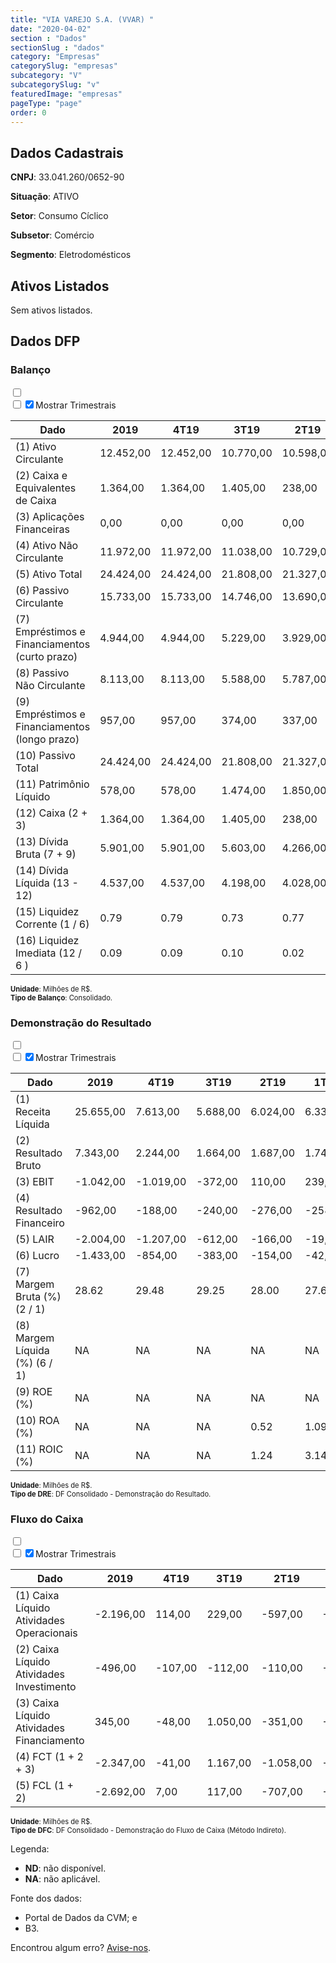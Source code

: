 ```yaml
---  
title: "VIA VAREJO S.A. (VVAR) "  
date: "2020-04-02"  
section : "Dados"  
sectionSlug : "dados"  
category: "Empresas"  
categorySlug: "empresas"  
subcategory: "V"  
subcategorySlug: "v"  
featuredImage: "empresas"  
pageType: "page"  
order: 0  
---
```



## Dados Cadastrais


**CNPJ**: 33.041.260/0652-90

**Situação**: ATIVO

**Setor**: Consumo Cíclico

**Subsetor**: Comércio

**Segmento**: Eletrodomésticos


## Ativos Listados


Sem ativos listados.




## Dados DFP

### Balanço
  
<input type='checkbox' class='toggleCommand' id='toggleBalanco' name='toggleBalanco'>  
<div class='filter-group-balanco'>  
<div class='check_button_balanco'>  
<label for='toggleBalanco'>  
<input type='checkbox' data-filter-col='trimBalanco'><input type='checkbox' data-filter-col='trimBalanco' checked><span>Mostrar Trimestrais</span>  
</label>  
</div>  
</div>  
<div class='overflow balancoTableWrapper'>  
<table class='balancoTable'>  
<thead>  
<tr>  
<th class='dataHeader fixedLeftColumn'>Dado</th>  
<th>2019</th>  
<th class='trimHeader' data-col='trimBalanco'>4T19</th>  
<th class='trimHeader' data-col='trimBalanco'>3T19</th>  
<th class='trimHeader' data-col='trimBalanco'>2T19</th>  
<th class='trimHeader' data-col='trimBalanco'>1T19</th>  
<th>2018</th>  
<th class='trimHeader' data-col='trimBalanco'>4T18</th>  
<th class='trimHeader' data-col='trimBalanco'>3T18</th>  
<th class='trimHeader' data-col='trimBalanco'>2T18</th>  
<th class='trimHeader' data-col='trimBalanco'>1T18</th>  
<th>2017</th>  
<th class='trimHeader' data-col='trimBalanco'>4T17</th>  
<th class='trimHeader' data-col='trimBalanco'>3T17</th>  
<th class='trimHeader' data-col='trimBalanco'>2T17</th>  
<th class='trimHeader' data-col='trimBalanco'>1T17</th>  
<th>2016</th>  
<th class='trimHeader' data-col='trimBalanco'>4T16</th>  
<th class='trimHeader' data-col='trimBalanco'>3T16</th>  
<th class='trimHeader' data-col='trimBalanco'>2T16</th>  
<th class='trimHeader' data-col='trimBalanco'>1T16</th>  
<th>2015</th>  
<th class='trimHeader' data-col='trimBalanco'>4T15</th>  
<th class='trimHeader' data-col='trimBalanco'>3T15</th>  
<th class='trimHeader' data-col='trimBalanco'>2T15</th>  
<th class='trimHeader' data-col='trimBalanco'>1T15</th>  
<th>2014</th>  
<th class='trimHeader' data-col='trimBalanco'>4T14</th>  
<th class='trimHeader' data-col='trimBalanco'>3T14</th>  
<th class='trimHeader' data-col='trimBalanco'>2T14</th>  
<th class='trimHeader' data-col='trimBalanco'>1T14</th>  
<th>2013</th>  
<th class='trimHeader' data-col='trimBalanco'>4T13</th>  
<th class='trimHeader' data-col='trimBalanco'>3T13</th>  
<th class='trimHeader' data-col='trimBalanco'>2T13</th>  
<th class='trimHeader' data-col='trimBalanco'>1T13</th>  
<th>2012</th>  
<th class='trimHeader' data-col='trimBalanco'>4T12</th>  
<th class='trimHeader' data-col='trimBalanco'>3T12</th>  
<th class='trimHeader' data-col='trimBalanco'>2T12</th>  
<th class='trimHeader' data-col='trimBalanco'>1T12</th>  
<th>2011</th>  
<th class='trimHeader' data-col='trimBalanco'>4T11</th>  
<th class='trimHeader' data-col='trimBalanco'>3T11</th>  
<th class='trimHeader' data-col='trimBalanco'>2T11</th>  
<th class='trimHeader' data-col='trimBalanco'>1T11</th>  
<th>2010</th>  
<th class='trimHeader' data-col='trimBalanco'>4T10</th>  
<th class='trimHeader' data-col='trimBalanco'>3T10</th>  
<th class='trimHeader' data-col='trimBalanco'>2T10</th>  
<th class='trimHeader' data-col='trimBalanco'>1T10</th>  
<th>2009</th>  
<th class='trimHeader' data-col='trimBalanco'>4T09</th>  
<th class='trimHeader' data-col='trimBalanco'>3T09</th>  
<th class='trimHeader' data-col='trimBalanco'>2T09</th>  
<th class='trimHeader' data-col='trimBalanco'>1T09</th>  
</tr>  
</thead>  
<tbody>  
<tr class='trContaAtivo'>  
<td class='leftAlignCell rowDescription fixedLeftColumn'>(1) Ativo Circulante</td>  
<td>12.452,00</td>  
<td data-col='trimBalanco' class='trimData'>12.452,00</td>  
<td data-col='trimBalanco' class='trimData'>10.770,00</td>  
<td data-col='trimBalanco' class='trimData'>10.598,00</td>  
<td data-col='trimBalanco' class='trimData'>11.166,00</td>  
<td>13.552,00</td>  
<td data-col='trimBalanco' class='trimData'>13.544,00</td>  
<td data-col='trimBalanco' class='trimData'>10.747,00</td>  
<td data-col='trimBalanco' class='trimData'>10.774,00</td>  
<td data-col='trimBalanco' class='trimData'>13.544,00</td>  
<td>12.204,00</td>  
<td data-col='trimBalanco' class='trimData'>12.204,00</td>  
<td data-col='trimBalanco' class='trimData'>9.434,00</td>  
<td data-col='trimBalanco' class='trimData'>9.037,00</td>  
<td data-col='trimBalanco' class='trimData'>10.044,00</td>  
<td>10.708,00</td>  
<td data-col='trimBalanco' class='trimData'>10.708,00</td>  
<td data-col='trimBalanco' class='trimData'>8.469,00</td>  
<td data-col='trimBalanco' class='trimData'>8.403,00</td>  
<td data-col='trimBalanco' class='trimData'>9.458,00</td>  
<td>10.671,00</td>  
<td data-col='trimBalanco' class='trimData'>10.671,00</td>  
<td data-col='trimBalanco' class='trimData'>7.949,00</td>  
<td data-col='trimBalanco' class='trimData'>8.714,00</td>  
<td data-col='trimBalanco' class='trimData'>10.671,00</td>  
<td>10.717,00</td>  
<td data-col='trimBalanco' class='trimData'>10.717,00</td>  
<td data-col='trimBalanco' class='trimData'>10.717,00</td>  
<td data-col='trimBalanco' class='trimData'>8.532,55</td>  
<td data-col='trimBalanco' class='trimData'>10.717,00</td>  
<td>8.986,00</td>  
<td data-col='trimBalanco' class='trimData'>8.984,63</td>  
<td data-col='trimBalanco' class='trimData'>8.734,04</td>  
<td data-col='trimBalanco' class='trimData'>8.984,63</td>  
<td data-col='trimBalanco' class='trimData'>8.316,56</td>  
<td>8.512,51</td>  
<td data-col='trimBalanco' class='trimData'>8.512,51</td>  
<td data-col='trimBalanco' class='trimData'>8.224,80</td>  
<td data-col='trimBalanco' class='trimData'>8.026,01</td>  
<td data-col='trimBalanco' class='trimData'>7.569,13</td>  
<td>8.401,96</td>  
<td data-col='trimBalanco' class='trimData'>8.401,96</td>  
<td data-col='trimBalanco' class='trimData'>8.389,39</td>  
<td data-col='trimBalanco' class='trimData'>8.401,96</td>  
<td data-col='trimBalanco' class='trimData'>7.853,07</td>  
<td>7.642,00</td>  
<td data-col='trimBalanco' class='trimData'>7.760,63</td>  
<td data-col='trimBalanco' class='trimData'>7.642,00</td>  
<td data-col='trimBalanco' class='trimData'>7.760,63</td>  
<td data-col='trimBalanco' class='trimData'>7.760,63</td>  
<td>1.380,29</td>  
<td data-col='trimBalanco' class='trimData'>1.380,29</td>  
<td data-col='trimBalanco' class='trimData'>ND</td>  
<td data-col='trimBalanco' class='trimData'>ND</td>  
<td data-col='trimBalanco' class='trimData'>ND</td>  
</tr>  
<tr class='trContaAtivo'>  
<td class='leftAlignCell rowDescription fixedLeftColumn'>(2) Caixa e Equivalentes de Caixa</td>  
<td>1.364,00</td>  
<td data-col='trimBalanco' class='trimData'>1.364,00</td>  
<td data-col='trimBalanco' class='trimData'>1.405,00</td>  
<td data-col='trimBalanco' class='trimData'>238,00</td>  
<td data-col='trimBalanco' class='trimData'>1.296,00</td>  
<td>3.711,00</td>  
<td data-col='trimBalanco' class='trimData'>3.711,00</td>  
<td data-col='trimBalanco' class='trimData'>429,00</td>  
<td data-col='trimBalanco' class='trimData'>945,00</td>  
<td data-col='trimBalanco' class='trimData'>3.711,00</td>  
<td>3.559,00</td>  
<td data-col='trimBalanco' class='trimData'>3.559,00</td>  
<td data-col='trimBalanco' class='trimData'>539,00</td>  
<td data-col='trimBalanco' class='trimData'>750,00</td>  
<td data-col='trimBalanco' class='trimData'>526,00</td>  
<td>4.030,00</td>  
<td data-col='trimBalanco' class='trimData'>4.030,00</td>  
<td data-col='trimBalanco' class='trimData'>1.401,00</td>  
<td data-col='trimBalanco' class='trimData'>1.663,00</td>  
<td data-col='trimBalanco' class='trimData'>1.207,00</td>  
<td>5.580,00</td>  
<td data-col='trimBalanco' class='trimData'>5.580,00</td>  
<td data-col='trimBalanco' class='trimData'>1.441,00</td>  
<td data-col='trimBalanco' class='trimData'>2.973,00</td>  
<td data-col='trimBalanco' class='trimData'>5.580,00</td>  
<td>4.448,00</td>  
<td data-col='trimBalanco' class='trimData'>4.448,00</td>  
<td data-col='trimBalanco' class='trimData'>4.448,00</td>  
<td data-col='trimBalanco' class='trimData'>2.937,65</td>  
<td data-col='trimBalanco' class='trimData'>4.448,00</td>  
<td>3.510,00</td>  
<td data-col='trimBalanco' class='trimData'>3.508,88</td>  
<td data-col='trimBalanco' class='trimData'>2.287,90</td>  
<td data-col='trimBalanco' class='trimData'>3.508,88</td>  
<td data-col='trimBalanco' class='trimData'>2.448,93</td>  
<td>2.581,13</td>  
<td data-col='trimBalanco' class='trimData'>2.581,13</td>  
<td data-col='trimBalanco' class='trimData'>1.251,65</td>  
<td data-col='trimBalanco' class='trimData'>1.252,28</td>  
<td data-col='trimBalanco' class='trimData'>914,47</td>  
<td>1.425,77</td>  
<td data-col='trimBalanco' class='trimData'>1.425,77</td>  
<td data-col='trimBalanco' class='trimData'>1.112,04</td>  
<td data-col='trimBalanco' class='trimData'>1.425,77</td>  
<td data-col='trimBalanco' class='trimData'>1.147,41</td>  
<td>1.352,29</td>  
<td data-col='trimBalanco' class='trimData'>1.352,29</td>  
<td data-col='trimBalanco' class='trimData'>1.352,29</td>  
<td data-col='trimBalanco' class='trimData'>1.352,29</td>  
<td data-col='trimBalanco' class='trimData'>1.352,29</td>  
<td>86,14</td>  
<td data-col='trimBalanco' class='trimData'>86,14</td>  
<td data-col='trimBalanco' class='trimData'>ND</td>  
<td data-col='trimBalanco' class='trimData'>ND</td>  
<td data-col='trimBalanco' class='trimData'>ND</td>  
</tr>  
<tr class='trContaAtivo'>  
<td class='leftAlignCell rowDescription fixedLeftColumn'>(3) Aplicações Financeiras</td>  
<td>0,00</td>  
<td data-col='trimBalanco' class='trimData'>0,00</td>  
<td data-col='trimBalanco' class='trimData'>0,00</td>  
<td data-col='trimBalanco' class='trimData'>0,00</td>  
<td data-col='trimBalanco' class='trimData'>0,00</td>  
<td>0,00</td>  
<td data-col='trimBalanco' class='trimData'>0,00</td>  
<td data-col='trimBalanco' class='trimData'>0,00</td>  
<td data-col='trimBalanco' class='trimData'>0,00</td>  
<td data-col='trimBalanco' class='trimData'>0,00</td>  
<td>0,00</td>  
<td data-col='trimBalanco' class='trimData'>0,00</td>  
<td data-col='trimBalanco' class='trimData'>0,00</td>  
<td data-col='trimBalanco' class='trimData'>0,00</td>  
<td data-col='trimBalanco' class='trimData'>0,00</td>  
<td>0,00</td>  
<td data-col='trimBalanco' class='trimData'>0,00</td>  
<td data-col='trimBalanco' class='trimData'>0,00</td>  
<td data-col='trimBalanco' class='trimData'>0,00</td>  
<td data-col='trimBalanco' class='trimData'>0,00</td>  
<td>0,00</td>  
<td data-col='trimBalanco' class='trimData'>0,00</td>  
<td data-col='trimBalanco' class='trimData'>0,00</td>  
<td data-col='trimBalanco' class='trimData'>0,00</td>  
<td data-col='trimBalanco' class='trimData'>0,00</td>  
<td>0,00</td>  
<td data-col='trimBalanco' class='trimData'>0,00</td>  
<td data-col='trimBalanco' class='trimData'>0,00</td>  
<td data-col='trimBalanco' class='trimData'>22,99</td>  
<td data-col='trimBalanco' class='trimData'>0,00</td>  
<td>24,00</td>  
<td data-col='trimBalanco' class='trimData'>24,45</td>  
<td data-col='trimBalanco' class='trimData'>23,27</td>  
<td data-col='trimBalanco' class='trimData'>24,45</td>  
<td data-col='trimBalanco' class='trimData'>0,00</td>  
<td>0,00</td>  
<td data-col='trimBalanco' class='trimData'>0,00</td>  
<td data-col='trimBalanco' class='trimData'>0,00</td>  
<td data-col='trimBalanco' class='trimData'>0,00</td>  
<td data-col='trimBalanco' class='trimData'>0,00</td>  
<td>0,00</td>  
<td data-col='trimBalanco' class='trimData'>0,00</td>  
<td data-col='trimBalanco' class='trimData'>0,00</td>  
<td data-col='trimBalanco' class='trimData'>0,00</td>  
<td data-col='trimBalanco' class='trimData'>367,23</td>  
<td>600,61</td>  
<td data-col='trimBalanco' class='trimData'>600,61</td>  
<td data-col='trimBalanco' class='trimData'>600,61</td>  
<td data-col='trimBalanco' class='trimData'>600,61</td>  
<td data-col='trimBalanco' class='trimData'>600,61</td>  
<td>0,00</td>  
<td data-col='trimBalanco' class='trimData'>0,00</td>  
<td data-col='trimBalanco' class='trimData'>ND</td>  
<td data-col='trimBalanco' class='trimData'>ND</td>  
<td data-col='trimBalanco' class='trimData'>ND</td>  
</tr>  
<tr class='trContaAtivo'>  
<td class='leftAlignCell rowDescription fixedLeftColumn'>(4) Ativo Não Circulante</td>  
<td>11.972,00</td>  
<td data-col='trimBalanco' class='trimData'>11.972,00</td>  
<td data-col='trimBalanco' class='trimData'>11.038,00</td>  
<td data-col='trimBalanco' class='trimData'>10.729,00</td>  
<td data-col='trimBalanco' class='trimData'>10.846,00</td>  
<td>11.124,00</td>  
<td data-col='trimBalanco' class='trimData'>7.512,00</td>  
<td data-col='trimBalanco' class='trimData'>7.773,00</td>  
<td data-col='trimBalanco' class='trimData'>7.502,00</td>  
<td data-col='trimBalanco' class='trimData'>10.809,00</td>  
<td>7.541,00</td>  
<td data-col='trimBalanco' class='trimData'>7.541,00</td>  
<td data-col='trimBalanco' class='trimData'>7.194,00</td>  
<td data-col='trimBalanco' class='trimData'>6.831,00</td>  
<td data-col='trimBalanco' class='trimData'>6.933,00</td>  
<td>6.819,00</td>  
<td data-col='trimBalanco' class='trimData'>6.819,00</td>  
<td data-col='trimBalanco' class='trimData'>5.713,00</td>  
<td data-col='trimBalanco' class='trimData'>5.732,00</td>  
<td data-col='trimBalanco' class='trimData'>5.640,00</td>  
<td>5.617,00</td>  
<td data-col='trimBalanco' class='trimData'>5.617,00</td>  
<td data-col='trimBalanco' class='trimData'>5.357,00</td>  
<td data-col='trimBalanco' class='trimData'>5.176,00</td>  
<td data-col='trimBalanco' class='trimData'>5.617,00</td>  
<td>4.865,00</td>  
<td data-col='trimBalanco' class='trimData'>4.865,00</td>  
<td data-col='trimBalanco' class='trimData'>4.865,00</td>  
<td data-col='trimBalanco' class='trimData'>4.597,21</td>  
<td data-col='trimBalanco' class='trimData'>4.865,00</td>  
<td>4.472,00</td>  
<td data-col='trimBalanco' class='trimData'>4.473,19</td>  
<td data-col='trimBalanco' class='trimData'>3.707,62</td>  
<td data-col='trimBalanco' class='trimData'>4.473,19</td>  
<td data-col='trimBalanco' class='trimData'>3.593,53</td>  
<td>3.569,96</td>  
<td data-col='trimBalanco' class='trimData'>3.569,96</td>  
<td data-col='trimBalanco' class='trimData'>3.435,06</td>  
<td data-col='trimBalanco' class='trimData'>3.272,94</td>  
<td data-col='trimBalanco' class='trimData'>3.176,79</td>  
<td>3.272,97</td>  
<td data-col='trimBalanco' class='trimData'>3.272,97</td>  
<td data-col='trimBalanco' class='trimData'>2.636,56</td>  
<td data-col='trimBalanco' class='trimData'>3.272,97</td>  
<td data-col='trimBalanco' class='trimData'>2.159,96</td>  
<td>2.162,69</td>  
<td data-col='trimBalanco' class='trimData'>2.131,20</td>  
<td data-col='trimBalanco' class='trimData'>2.118,72</td>  
<td data-col='trimBalanco' class='trimData'>2.118,72</td>  
<td data-col='trimBalanco' class='trimData'>2.131,20</td>  
<td>1.096,99</td>  
<td data-col='trimBalanco' class='trimData'>1.096,99</td>  
<td data-col='trimBalanco' class='trimData'>ND</td>  
<td data-col='trimBalanco' class='trimData'>ND</td>  
<td data-col='trimBalanco' class='trimData'>ND</td>  
</tr>  
<tr class='trContaAtivo'>  
<td class='leftAlignCell rowDescription fixedLeftColumn'>(5) Ativo Total</td>  
<td>24.424,00</td>  
<td data-col='trimBalanco' class='trimData'>24.424,00</td>  
<td data-col='trimBalanco' class='trimData'>21.808,00</td>  
<td data-col='trimBalanco' class='trimData'>21.327,00</td>  
<td data-col='trimBalanco' class='trimData'>22.012,00</td>  
<td>24.676,00</td>  
<td data-col='trimBalanco' class='trimData'>21.056,00</td>  
<td data-col='trimBalanco' class='trimData'>18.520,00</td>  
<td data-col='trimBalanco' class='trimData'>18.276,00</td>  
<td data-col='trimBalanco' class='trimData'>24.353,00</td>  
<td>19.745,00</td>  
<td data-col='trimBalanco' class='trimData'>19.745,00</td>  
<td data-col='trimBalanco' class='trimData'>16.628,00</td>  
<td data-col='trimBalanco' class='trimData'>15.868,00</td>  
<td data-col='trimBalanco' class='trimData'>16.977,00</td>  
<td>17.527,00</td>  
<td data-col='trimBalanco' class='trimData'>17.527,00</td>  
<td data-col='trimBalanco' class='trimData'>14.182,00</td>  
<td data-col='trimBalanco' class='trimData'>14.135,00</td>  
<td data-col='trimBalanco' class='trimData'>15.098,00</td>  
<td>16.288,00</td>  
<td data-col='trimBalanco' class='trimData'>16.288,00</td>  
<td data-col='trimBalanco' class='trimData'>13.306,00</td>  
<td data-col='trimBalanco' class='trimData'>13.890,00</td>  
<td data-col='trimBalanco' class='trimData'>16.288,00</td>  
<td>15.582,00</td>  
<td data-col='trimBalanco' class='trimData'>15.582,00</td>  
<td data-col='trimBalanco' class='trimData'>15.582,00</td>  
<td data-col='trimBalanco' class='trimData'>13.129,77</td>  
<td data-col='trimBalanco' class='trimData'>15.582,00</td>  
<td>13.458,00</td>  
<td data-col='trimBalanco' class='trimData'>13.457,82</td>  
<td data-col='trimBalanco' class='trimData'>12.441,66</td>  
<td data-col='trimBalanco' class='trimData'>13.457,82</td>  
<td data-col='trimBalanco' class='trimData'>11.910,09</td>  
<td>12.082,47</td>  
<td data-col='trimBalanco' class='trimData'>12.082,47</td>  
<td data-col='trimBalanco' class='trimData'>11.659,85</td>  
<td data-col='trimBalanco' class='trimData'>11.298,95</td>  
<td data-col='trimBalanco' class='trimData'>10.745,92</td>  
<td>11.674,93</td>  
<td data-col='trimBalanco' class='trimData'>11.674,93</td>  
<td data-col='trimBalanco' class='trimData'>11.025,95</td>  
<td data-col='trimBalanco' class='trimData'>11.674,93</td>  
<td data-col='trimBalanco' class='trimData'>10.013,03</td>  
<td>9.804,68</td>  
<td data-col='trimBalanco' class='trimData'>9.891,83</td>  
<td data-col='trimBalanco' class='trimData'>9.760,72</td>  
<td data-col='trimBalanco' class='trimData'>9.879,35</td>  
<td data-col='trimBalanco' class='trimData'>9.891,83</td>  
<td>2.477,28</td>  
<td data-col='trimBalanco' class='trimData'>2.477,28</td>  
<td data-col='trimBalanco' class='trimData'>ND</td>  
<td data-col='trimBalanco' class='trimData'>ND</td>  
<td data-col='trimBalanco' class='trimData'>ND</td>  
</tr>  
<tr class='trContaPassivo'>  
<td class='leftAlignCell rowDescription fixedLeftColumn'>(6) Passivo Circulante</td>  
<td>15.733,00</td>  
<td data-col='trimBalanco' class='trimData'>15.733,00</td>  
<td data-col='trimBalanco' class='trimData'>14.746,00</td>  
<td data-col='trimBalanco' class='trimData'>13.690,00</td>  
<td data-col='trimBalanco' class='trimData'>14.172,00</td>  
<td>15.325,00</td>  
<td data-col='trimBalanco' class='trimData'>14.880,00</td>  
<td data-col='trimBalanco' class='trimData'>13.396,00</td>  
<td data-col='trimBalanco' class='trimData'>13.057,00</td>  
<td data-col='trimBalanco' class='trimData'>15.619,00</td>  
<td>14.278,00</td>  
<td data-col='trimBalanco' class='trimData'>14.278,00</td>  
<td data-col='trimBalanco' class='trimData'>11.072,00</td>  
<td data-col='trimBalanco' class='trimData'>10.275,00</td>  
<td data-col='trimBalanco' class='trimData'>11.434,00</td>  
<td>12.057,00</td>  
<td data-col='trimBalanco' class='trimData'>12.057,00</td>  
<td data-col='trimBalanco' class='trimData'>7.497,00</td>  
<td data-col='trimBalanco' class='trimData'>7.418,00</td>  
<td data-col='trimBalanco' class='trimData'>8.268,00</td>  
<td>9.468,00</td>  
<td data-col='trimBalanco' class='trimData'>9.468,00</td>  
<td data-col='trimBalanco' class='trimData'>7.062,00</td>  
<td data-col='trimBalanco' class='trimData'>7.660,00</td>  
<td data-col='trimBalanco' class='trimData'>9.468,00</td>  
<td>9.719,00</td>  
<td data-col='trimBalanco' class='trimData'>9.719,00</td>  
<td data-col='trimBalanco' class='trimData'>9.719,00</td>  
<td data-col='trimBalanco' class='trimData'>7.212,41</td>  
<td data-col='trimBalanco' class='trimData'>9.719,00</td>  
<td>7.810,00</td>  
<td data-col='trimBalanco' class='trimData'>7.809,43</td>  
<td data-col='trimBalanco' class='trimData'>7.609,03</td>  
<td data-col='trimBalanco' class='trimData'>7.809,43</td>  
<td data-col='trimBalanco' class='trimData'>7.135,42</td>  
<td>7.439,34</td>  
<td data-col='trimBalanco' class='trimData'>7.439,34</td>  
<td data-col='trimBalanco' class='trimData'>5.983,37</td>  
<td data-col='trimBalanco' class='trimData'>5.699,33</td>  
<td data-col='trimBalanco' class='trimData'>5.342,07</td>  
<td>6.877,48</td>  
<td data-col='trimBalanco' class='trimData'>6.877,48</td>  
<td data-col='trimBalanco' class='trimData'>6.309,40</td>  
<td data-col='trimBalanco' class='trimData'>6.877,48</td>  
<td data-col='trimBalanco' class='trimData'>5.431,82</td>  
<td>5.249,51</td>  
<td data-col='trimBalanco' class='trimData'>5.317,03</td>  
<td data-col='trimBalanco' class='trimData'>5.249,51</td>  
<td data-col='trimBalanco' class='trimData'>5.368,14</td>  
<td data-col='trimBalanco' class='trimData'>5.317,03</td>  
<td>1.502,21</td>  
<td data-col='trimBalanco' class='trimData'>1.502,21</td>  
<td data-col='trimBalanco' class='trimData'>ND</td>  
<td data-col='trimBalanco' class='trimData'>ND</td>  
<td data-col='trimBalanco' class='trimData'>ND</td>  
</tr>  
<tr class='trContaPassivo'>  
<td class='leftAlignCell rowDescription fixedLeftColumn'>(7) Empréstimos e Financiamentos (curto prazo)</td>  
<td>4.944,00</td>  
<td data-col='trimBalanco' class='trimData'>4.944,00</td>  
<td data-col='trimBalanco' class='trimData'>5.229,00</td>  
<td data-col='trimBalanco' class='trimData'>3.929,00</td>  
<td data-col='trimBalanco' class='trimData'>3.976,00</td>  
<td>3.357,00</td>  
<td data-col='trimBalanco' class='trimData'>3.378,00</td>  
<td data-col='trimBalanco' class='trimData'>3.339,00</td>  
<td data-col='trimBalanco' class='trimData'>3.487,00</td>  
<td data-col='trimBalanco' class='trimData'>3.357,00</td>  
<td>3.802,00</td>  
<td data-col='trimBalanco' class='trimData'>3.802,00</td>  
<td data-col='trimBalanco' class='trimData'>3.506,00</td>  
<td data-col='trimBalanco' class='trimData'>3.200,00</td>  
<td data-col='trimBalanco' class='trimData'>3.378,00</td>  
<td>3.532,00</td>  
<td data-col='trimBalanco' class='trimData'>3.532,00</td>  
<td data-col='trimBalanco' class='trimData'>2.754,00</td>  
<td data-col='trimBalanco' class='trimData'>2.646,00</td>  
<td data-col='trimBalanco' class='trimData'>2.676,00</td>  
<td>2.679,00</td>  
<td data-col='trimBalanco' class='trimData'>2.679,00</td>  
<td data-col='trimBalanco' class='trimData'>2.525,00</td>  
<td data-col='trimBalanco' class='trimData'>3.094,00</td>  
<td data-col='trimBalanco' class='trimData'>2.679,00</td>  
<td>3.409,00</td>  
<td data-col='trimBalanco' class='trimData'>3.409,00</td>  
<td data-col='trimBalanco' class='trimData'>3.409,00</td>  
<td data-col='trimBalanco' class='trimData'>3.098,21</td>  
<td data-col='trimBalanco' class='trimData'>3.409,00</td>  
<td>3.056,00</td>  
<td data-col='trimBalanco' class='trimData'>3.055,81</td>  
<td data-col='trimBalanco' class='trimData'>2.631,72</td>  
<td data-col='trimBalanco' class='trimData'>3.055,81</td>  
<td data-col='trimBalanco' class='trimData'>2.807,73</td>  
<td>2.791,83</td>  
<td data-col='trimBalanco' class='trimData'>2.791,83</td>  
<td data-col='trimBalanco' class='trimData'>2.560,16</td>  
<td data-col='trimBalanco' class='trimData'>2.516,06</td>  
<td data-col='trimBalanco' class='trimData'>2.271,41</td>  
<td>2.858,73</td>  
<td data-col='trimBalanco' class='trimData'>2.858,73</td>  
<td data-col='trimBalanco' class='trimData'>2.860,00</td>  
<td data-col='trimBalanco' class='trimData'>2.858,73</td>  
<td data-col='trimBalanco' class='trimData'>2.278,29</td>  
<td>1.568,25</td>  
<td data-col='trimBalanco' class='trimData'>1.630,64</td>  
<td data-col='trimBalanco' class='trimData'>1.630,64</td>  
<td data-col='trimBalanco' class='trimData'>1.630,64</td>  
<td data-col='trimBalanco' class='trimData'>1.630,64</td>  
<td>61,41</td>  
<td data-col='trimBalanco' class='trimData'>61,41</td>  
<td data-col='trimBalanco' class='trimData'>ND</td>  
<td data-col='trimBalanco' class='trimData'>ND</td>  
<td data-col='trimBalanco' class='trimData'>ND</td>  
</tr>  
<tr class='trContaPassivo'>  
<td class='leftAlignCell rowDescription fixedLeftColumn'>(8) Passivo Não Circulante</td>  
<td>8.113,00</td>  
<td data-col='trimBalanco' class='trimData'>8.113,00</td>  
<td data-col='trimBalanco' class='trimData'>5.588,00</td>  
<td data-col='trimBalanco' class='trimData'>5.787,00</td>  
<td data-col='trimBalanco' class='trimData'>5.846,00</td>  
<td>7.352,00</td>  
<td data-col='trimBalanco' class='trimData'>3.653,00</td>  
<td data-col='trimBalanco' class='trimData'>2.313,00</td>  
<td data-col='trimBalanco' class='trimData'>2.337,00</td>  
<td data-col='trimBalanco' class='trimData'>6.702,00</td>  
<td>2.694,00</td>  
<td data-col='trimBalanco' class='trimData'>2.694,00</td>  
<td data-col='trimBalanco' class='trimData'>2.677,00</td>  
<td data-col='trimBalanco' class='trimData'>2.729,00</td>  
<td data-col='trimBalanco' class='trimData'>2.636,00</td>  
<td>2.662,00</td>  
<td data-col='trimBalanco' class='trimData'>2.662,00</td>  
<td data-col='trimBalanco' class='trimData'>2.544,00</td>  
<td data-col='trimBalanco' class='trimData'>2.501,00</td>  
<td data-col='trimBalanco' class='trimData'>2.563,00</td>  
<td>2.574,00</td>  
<td data-col='trimBalanco' class='trimData'>2.574,00</td>  
<td data-col='trimBalanco' class='trimData'>1.816,00</td>  
<td data-col='trimBalanco' class='trimData'>1.712,00</td>  
<td data-col='trimBalanco' class='trimData'>2.574,00</td>  
<td>1.570,00</td>  
<td data-col='trimBalanco' class='trimData'>1.570,00</td>  
<td data-col='trimBalanco' class='trimData'>1.570,00</td>  
<td data-col='trimBalanco' class='trimData'>1.600,44</td>  
<td data-col='trimBalanco' class='trimData'>1.570,00</td>  
<td>1.698,00</td>  
<td data-col='trimBalanco' class='trimData'>1.697,59</td>  
<td data-col='trimBalanco' class='trimData'>1.668,92</td>  
<td data-col='trimBalanco' class='trimData'>1.697,59</td>  
<td data-col='trimBalanco' class='trimData'>1.679,50</td>  
<td>1.647,54</td>  
<td data-col='trimBalanco' class='trimData'>1.647,54</td>  
<td data-col='trimBalanco' class='trimData'>2.912,11</td>  
<td data-col='trimBalanco' class='trimData'>2.902,63</td>  
<td data-col='trimBalanco' class='trimData'>2.712,89</td>  
<td>2.121,94</td>  
<td data-col='trimBalanco' class='trimData'>2.121,94</td>  
<td data-col='trimBalanco' class='trimData'>2.167,51</td>  
<td data-col='trimBalanco' class='trimData'>2.121,94</td>  
<td data-col='trimBalanco' class='trimData'>2.048,16</td>  
<td>1.986,30</td>  
<td data-col='trimBalanco' class='trimData'>2.005,92</td>  
<td data-col='trimBalanco' class='trimData'>1.942,33</td>  
<td data-col='trimBalanco' class='trimData'>1.942,33</td>  
<td data-col='trimBalanco' class='trimData'>2.005,92</td>  
<td>318,08</td>  
<td data-col='trimBalanco' class='trimData'>318,08</td>  
<td data-col='trimBalanco' class='trimData'>ND</td>  
<td data-col='trimBalanco' class='trimData'>ND</td>  
<td data-col='trimBalanco' class='trimData'>ND</td>  
</tr>  
<tr class='trContaPassivo'>  
<td class='leftAlignCell rowDescription fixedLeftColumn'>(9) Empréstimos e Financiamentos (longo prazo)</td>  
<td>957,00</td>  
<td data-col='trimBalanco' class='trimData'>957,00</td>  
<td data-col='trimBalanco' class='trimData'>374,00</td>  
<td data-col='trimBalanco' class='trimData'>337,00</td>  
<td data-col='trimBalanco' class='trimData'>342,00</td>  
<td>968,00</td>  
<td data-col='trimBalanco' class='trimData'>1.021,00</td>  
<td data-col='trimBalanco' class='trimData'>469,00</td>  
<td data-col='trimBalanco' class='trimData'>358,00</td>  
<td data-col='trimBalanco' class='trimData'>968,00</td>  
<td>397,00</td>  
<td data-col='trimBalanco' class='trimData'>397,00</td>  
<td data-col='trimBalanco' class='trimData'>342,00</td>  
<td data-col='trimBalanco' class='trimData'>358,00</td>  
<td data-col='trimBalanco' class='trimData'>366,00</td>  
<td>407,00</td>  
<td data-col='trimBalanco' class='trimData'>407,00</td>  
<td data-col='trimBalanco' class='trimData'>357,00</td>  
<td data-col='trimBalanco' class='trimData'>338,00</td>  
<td data-col='trimBalanco' class='trimData'>567,00</td>  
<td>580,00</td>  
<td data-col='trimBalanco' class='trimData'>580,00</td>  
<td data-col='trimBalanco' class='trimData'>524,00</td>  
<td data-col='trimBalanco' class='trimData'>515,00</td>  
<td data-col='trimBalanco' class='trimData'>580,00</td>  
<td>297,00</td>  
<td data-col='trimBalanco' class='trimData'>297,00</td>  
<td data-col='trimBalanco' class='trimData'>297,00</td>  
<td data-col='trimBalanco' class='trimData'>672,36</td>  
<td data-col='trimBalanco' class='trimData'>297,00</td>  
<td>907,00</td>  
<td data-col='trimBalanco' class='trimData'>906,73</td>  
<td data-col='trimBalanco' class='trimData'>1.022,47</td>  
<td data-col='trimBalanco' class='trimData'>906,73</td>  
<td data-col='trimBalanco' class='trimData'>934,58</td>  
<td>999,25</td>  
<td data-col='trimBalanco' class='trimData'>999,25</td>  
<td data-col='trimBalanco' class='trimData'>2.268,33</td>  
<td data-col='trimBalanco' class='trimData'>2.250,45</td>  
<td data-col='trimBalanco' class='trimData'>1.956,03</td>  
<td>1.502,20</td>  
<td data-col='trimBalanco' class='trimData'>1.502,20</td>  
<td data-col='trimBalanco' class='trimData'>1.587,78</td>  
<td data-col='trimBalanco' class='trimData'>1.502,20</td>  
<td data-col='trimBalanco' class='trimData'>1.454,93</td>  
<td>1.597,57</td>  
<td data-col='trimBalanco' class='trimData'>1.597,57</td>  
<td data-col='trimBalanco' class='trimData'>1.597,57</td>  
<td data-col='trimBalanco' class='trimData'>1.597,57</td>  
<td data-col='trimBalanco' class='trimData'>1.597,57</td>  
<td>48,09</td>  
<td data-col='trimBalanco' class='trimData'>48,09</td>  
<td data-col='trimBalanco' class='trimData'>ND</td>  
<td data-col='trimBalanco' class='trimData'>ND</td>  
<td data-col='trimBalanco' class='trimData'>ND</td>  
</tr>  
<tr class='trContaPassivo'>  
<td class='leftAlignCell rowDescription fixedLeftColumn'>(10) Passivo Total</td>  
<td>24.424,00</td>  
<td data-col='trimBalanco' class='trimData'>24.424,00</td>  
<td data-col='trimBalanco' class='trimData'>21.808,00</td>  
<td data-col='trimBalanco' class='trimData'>21.327,00</td>  
<td data-col='trimBalanco' class='trimData'>22.012,00</td>  
<td>24.676,00</td>  
<td data-col='trimBalanco' class='trimData'>21.056,00</td>  
<td data-col='trimBalanco' class='trimData'>18.520,00</td>  
<td data-col='trimBalanco' class='trimData'>18.276,00</td>  
<td data-col='trimBalanco' class='trimData'>24.353,00</td>  
<td>19.745,00</td>  
<td data-col='trimBalanco' class='trimData'>19.745,00</td>  
<td data-col='trimBalanco' class='trimData'>16.628,00</td>  
<td data-col='trimBalanco' class='trimData'>15.868,00</td>  
<td data-col='trimBalanco' class='trimData'>16.977,00</td>  
<td>17.527,00</td>  
<td data-col='trimBalanco' class='trimData'>17.527,00</td>  
<td data-col='trimBalanco' class='trimData'>14.182,00</td>  
<td data-col='trimBalanco' class='trimData'>14.135,00</td>  
<td data-col='trimBalanco' class='trimData'>15.098,00</td>  
<td>16.288,00</td>  
<td data-col='trimBalanco' class='trimData'>16.288,00</td>  
<td data-col='trimBalanco' class='trimData'>13.306,00</td>  
<td data-col='trimBalanco' class='trimData'>13.890,00</td>  
<td data-col='trimBalanco' class='trimData'>16.288,00</td>  
<td>15.582,00</td>  
<td data-col='trimBalanco' class='trimData'>15.582,00</td>  
<td data-col='trimBalanco' class='trimData'>15.582,00</td>  
<td data-col='trimBalanco' class='trimData'>13.129,77</td>  
<td data-col='trimBalanco' class='trimData'>15.582,00</td>  
<td>13.458,00</td>  
<td data-col='trimBalanco' class='trimData'>13.457,82</td>  
<td data-col='trimBalanco' class='trimData'>12.441,66</td>  
<td data-col='trimBalanco' class='trimData'>13.457,82</td>  
<td data-col='trimBalanco' class='trimData'>11.910,09</td>  
<td>12.082,47</td>  
<td data-col='trimBalanco' class='trimData'>12.082,47</td>  
<td data-col='trimBalanco' class='trimData'>11.659,85</td>  
<td data-col='trimBalanco' class='trimData'>11.298,95</td>  
<td data-col='trimBalanco' class='trimData'>10.745,92</td>  
<td>11.674,93</td>  
<td data-col='trimBalanco' class='trimData'>11.674,93</td>  
<td data-col='trimBalanco' class='trimData'>11.025,95</td>  
<td data-col='trimBalanco' class='trimData'>11.674,93</td>  
<td data-col='trimBalanco' class='trimData'>10.013,03</td>  
<td>9.804,68</td>  
<td data-col='trimBalanco' class='trimData'>9.891,83</td>  
<td data-col='trimBalanco' class='trimData'>9.760,72</td>  
<td data-col='trimBalanco' class='trimData'>9.879,35</td>  
<td data-col='trimBalanco' class='trimData'>9.891,83</td>  
<td>2.477,28</td>  
<td data-col='trimBalanco' class='trimData'>2.477,28</td>  
<td data-col='trimBalanco' class='trimData'>ND</td>  
<td data-col='trimBalanco' class='trimData'>ND</td>  
<td data-col='trimBalanco' class='trimData'>ND</td>  
</tr>  
<tr class='trContaPassivo'>  
<td class='leftAlignCell rowDescription fixedLeftColumn'>(11) Patrimônio Líquido</td>  
<td>578,00</td>  
<td data-col='trimBalanco' class='trimData'>578,00</td>  
<td data-col='trimBalanco' class='trimData'>1.474,00</td>  
<td data-col='trimBalanco' class='trimData'>1.850,00</td>  
<td data-col='trimBalanco' class='trimData'>1.994,00</td>  
<td>1.999,00</td>  
<td data-col='trimBalanco' class='trimData'>2.523,00</td>  
<td data-col='trimBalanco' class='trimData'>2.811,00</td>  
<td data-col='trimBalanco' class='trimData'>2.882,00</td>  
<td data-col='trimBalanco' class='trimData'>2.032,00</td>  
<td>2.773,00</td>  
<td data-col='trimBalanco' class='trimData'>2.773,00</td>  
<td data-col='trimBalanco' class='trimData'>2.879,00</td>  
<td data-col='trimBalanco' class='trimData'>2.864,00</td>  
<td data-col='trimBalanco' class='trimData'>2.907,00</td>  
<td>2.808,00</td>  
<td data-col='trimBalanco' class='trimData'>2.808,00</td>  
<td data-col='trimBalanco' class='trimData'>4.141,00</td>  
<td data-col='trimBalanco' class='trimData'>4.216,00</td>  
<td data-col='trimBalanco' class='trimData'>4.267,00</td>  
<td>4.246,00</td>  
<td data-col='trimBalanco' class='trimData'>4.246,00</td>  
<td data-col='trimBalanco' class='trimData'>4.428,00</td>  
<td data-col='trimBalanco' class='trimData'>4.518,00</td>  
<td data-col='trimBalanco' class='trimData'>4.246,00</td>  
<td>4.293,00</td>  
<td data-col='trimBalanco' class='trimData'>4.293,00</td>  
<td data-col='trimBalanco' class='trimData'>4.293,00</td>  
<td data-col='trimBalanco' class='trimData'>4.316,92</td>  
<td data-col='trimBalanco' class='trimData'>4.293,00</td>  
<td>3.950,00</td>  
<td data-col='trimBalanco' class='trimData'>3.950,80</td>  
<td data-col='trimBalanco' class='trimData'>3.163,71</td>  
<td data-col='trimBalanco' class='trimData'>3.950,80</td>  
<td data-col='trimBalanco' class='trimData'>3.095,17</td>  
<td>2.995,59</td>  
<td data-col='trimBalanco' class='trimData'>2.995,59</td>  
<td data-col='trimBalanco' class='trimData'>2.764,38</td>  
<td data-col='trimBalanco' class='trimData'>2.696,98</td>  
<td data-col='trimBalanco' class='trimData'>2.690,97</td>  
<td>2.675,51</td>  
<td data-col='trimBalanco' class='trimData'>2.675,51</td>  
<td data-col='trimBalanco' class='trimData'>2.549,04</td>  
<td data-col='trimBalanco' class='trimData'>2.675,51</td>  
<td data-col='trimBalanco' class='trimData'>2.533,05</td>  
<td>2.568,88</td>  
<td data-col='trimBalanco' class='trimData'>2.568,88</td>  
<td data-col='trimBalanco' class='trimData'>2.568,88</td>  
<td data-col='trimBalanco' class='trimData'>2.568,88</td>  
<td data-col='trimBalanco' class='trimData'>2.568,88</td>  
<td>656,98</td>  
<td data-col='trimBalanco' class='trimData'>656,98</td>  
<td data-col='trimBalanco' class='trimData'>ND</td>  
<td data-col='trimBalanco' class='trimData'>ND</td>  
<td data-col='trimBalanco' class='trimData'>ND</td>  
</tr>  
<tr>  
<td class='leftAlignCell rowDescription fixedLeftColumn'>(12) Caixa (2 + 3)</td>  
<td class='positiveNumber'>1.364,00</td>  
<td class='positiveNumber trimData' data-col='trimBalanco'>1.364,00</td>  
<td class='positiveNumber trimData' data-col='trimBalanco'>1.405,00</td>  
<td class='positiveNumber trimData' data-col='trimBalanco'>238,00</td>  
<td class='positiveNumber trimData' data-col='trimBalanco'>1.296,00</td>  
<td class='positiveNumber'>3.711,00</td>  
<td class='positiveNumber trimData' data-col='trimBalanco'>3.711,00</td>  
<td class='positiveNumber trimData' data-col='trimBalanco'>429,00</td>  
<td class='positiveNumber trimData' data-col='trimBalanco'>945,00</td>  
<td class='positiveNumber trimData' data-col='trimBalanco'>3.711,00</td>  
<td class='positiveNumber'>3.559,00</td>  
<td class='positiveNumber trimData' data-col='trimBalanco'>3.559,00</td>  
<td class='positiveNumber trimData' data-col='trimBalanco'>539,00</td>  
<td class='positiveNumber trimData' data-col='trimBalanco'>750,00</td>  
<td class='positiveNumber trimData' data-col='trimBalanco'>526,00</td>  
<td class='positiveNumber'>4.030,00</td>  
<td class='positiveNumber trimData' data-col='trimBalanco'>4.030,00</td>  
<td class='positiveNumber trimData' data-col='trimBalanco'>1.401,00</td>  
<td class='positiveNumber trimData' data-col='trimBalanco'>1.663,00</td>  
<td class='positiveNumber trimData' data-col='trimBalanco'>1.207,00</td>  
<td class='positiveNumber'>5.580,00</td>  
<td class='positiveNumber trimData' data-col='trimBalanco'>5.580,00</td>  
<td class='positiveNumber trimData' data-col='trimBalanco'>1.441,00</td>  
<td class='positiveNumber trimData' data-col='trimBalanco'>2.973,00</td>  
<td class='positiveNumber trimData' data-col='trimBalanco'>5.580,00</td>  
<td class='positiveNumber'>4.448,00</td>  
<td class='positiveNumber trimData' data-col='trimBalanco'>4.448,00</td>  
<td class='positiveNumber trimData' data-col='trimBalanco'>4.448,00</td>  
<td class='positiveNumber trimData' data-col='trimBalanco'>2.937,65</td>  
<td class='positiveNumber trimData' data-col='trimBalanco'>4.448,00</td>  
<td class='positiveNumber'>3.534,00</td>  
<td class='positiveNumber trimData' data-col='trimBalanco'>3.508,88</td>  
<td class='positiveNumber trimData' data-col='trimBalanco'>2.287,90</td>  
<td class='positiveNumber trimData' data-col='trimBalanco'>3.508,88</td>  
<td class='positiveNumber trimData' data-col='trimBalanco'>2.448,93</td>  
<td class='positiveNumber'>2.581,13</td>  
<td class='positiveNumber trimData' data-col='trimBalanco'>2.581,13</td>  
<td class='positiveNumber trimData' data-col='trimBalanco'>1.251,65</td>  
<td class='positiveNumber trimData' data-col='trimBalanco'>1.252,28</td>  
<td class='positiveNumber trimData' data-col='trimBalanco'>914,47</td>  
<td class='positiveNumber'>1.425,77</td>  
<td class='positiveNumber trimData' data-col='trimBalanco'>1.425,77</td>  
<td class='positiveNumber trimData' data-col='trimBalanco'>1.112,04</td>  
<td class='positiveNumber trimData' data-col='trimBalanco'>1.425,77</td>  
<td class='positiveNumber trimData' data-col='trimBalanco'>1.147,41</td>  
<td class='positiveNumber'>1.952,90</td>  
<td class='positiveNumber trimData' data-col='trimBalanco'>1.352,29</td>  
<td class='positiveNumber trimData' data-col='trimBalanco'>1.352,29</td>  
<td class='positiveNumber trimData' data-col='trimBalanco'>1.352,29</td>  
<td class='positiveNumber trimData' data-col='trimBalanco'>1.352,29</td>  
<td class='positiveNumber'>86,14</td>  
<td class='positiveNumber trimData' data-col='trimBalanco'>86,14</td>  
<td data-col='trimBalanco' class='trimData'>ND</td>  
<td data-col='trimBalanco' class='trimData'>ND</td>  
<td data-col='trimBalanco' class='trimData'>ND</td>  
</tr>  
<tr class='trDividaBruta'>  
<td class='leftAlignCell rowDescription fixedLeftColumn'>(13) Dívida Bruta (7 + 9)</td>  
<td class='negativeNumber'>5.901,00</td>  
<td class='negativeNumber trimData' data-col='trimBalanco'>5.901,00</td>  
<td class='negativeNumber trimData' data-col='trimBalanco'>5.603,00</td>  
<td class='negativeNumber trimData' data-col='trimBalanco'>4.266,00</td>  
<td class='negativeNumber trimData' data-col='trimBalanco'>4.318,00</td>  
<td class='negativeNumber'>4.325,00</td>  
<td class='negativeNumber trimData' data-col='trimBalanco'>4.399,00</td>  
<td class='negativeNumber trimData' data-col='trimBalanco'>3.808,00</td>  
<td class='negativeNumber trimData' data-col='trimBalanco'>3.845,00</td>  
<td class='negativeNumber trimData' data-col='trimBalanco'>4.325,00</td>  
<td class='negativeNumber'>4.199,00</td>  
<td class='negativeNumber trimData' data-col='trimBalanco'>4.199,00</td>  
<td class='negativeNumber trimData' data-col='trimBalanco'>3.848,00</td>  
<td class='negativeNumber trimData' data-col='trimBalanco'>3.558,00</td>  
<td class='negativeNumber trimData' data-col='trimBalanco'>3.744,00</td>  
<td class='negativeNumber'>3.939,00</td>  
<td class='negativeNumber trimData' data-col='trimBalanco'>3.939,00</td>  
<td class='negativeNumber trimData' data-col='trimBalanco'>3.111,00</td>  
<td class='negativeNumber trimData' data-col='trimBalanco'>2.984,00</td>  
<td class='negativeNumber trimData' data-col='trimBalanco'>3.243,00</td>  
<td class='negativeNumber'>3.259,00</td>  
<td class='negativeNumber trimData' data-col='trimBalanco'>3.259,00</td>  
<td class='negativeNumber trimData' data-col='trimBalanco'>3.049,00</td>  
<td class='negativeNumber trimData' data-col='trimBalanco'>3.609,00</td>  
<td class='negativeNumber trimData' data-col='trimBalanco'>3.259,00</td>  
<td class='negativeNumber'>3.706,00</td>  
<td class='negativeNumber trimData' data-col='trimBalanco'>3.706,00</td>  
<td class='negativeNumber trimData' data-col='trimBalanco'>3.706,00</td>  
<td class='negativeNumber trimData' data-col='trimBalanco'>3.770,56</td>  
<td class='negativeNumber trimData' data-col='trimBalanco'>3.706,00</td>  
<td class='negativeNumber'>3.963,00</td>  
<td class='negativeNumber trimData' data-col='trimBalanco'>3.962,54</td>  
<td class='negativeNumber trimData' data-col='trimBalanco'>3.654,19</td>  
<td class='negativeNumber trimData' data-col='trimBalanco'>3.962,54</td>  
<td class='negativeNumber trimData' data-col='trimBalanco'>3.742,31</td>  
<td class='negativeNumber'>3.791,09</td>  
<td class='negativeNumber trimData' data-col='trimBalanco'>3.791,09</td>  
<td class='negativeNumber trimData' data-col='trimBalanco'>4.828,48</td>  
<td class='negativeNumber trimData' data-col='trimBalanco'>4.766,51</td>  
<td class='negativeNumber trimData' data-col='trimBalanco'>4.227,44</td>  
<td class='negativeNumber'>4.360,93</td>  
<td class='negativeNumber trimData' data-col='trimBalanco'>4.360,93</td>  
<td class='negativeNumber trimData' data-col='trimBalanco'>4.447,78</td>  
<td class='negativeNumber trimData' data-col='trimBalanco'>4.360,93</td>  
<td class='negativeNumber trimData' data-col='trimBalanco'>3.733,22</td>  
<td class='negativeNumber'>3.165,82</td>  
<td class='negativeNumber trimData' data-col='trimBalanco'>3.228,20</td>  
<td class='negativeNumber trimData' data-col='trimBalanco'>3.228,20</td>  
<td class='negativeNumber trimData' data-col='trimBalanco'>3.228,20</td>  
<td class='negativeNumber trimData' data-col='trimBalanco'>3.228,20</td>  
<td class='negativeNumber'>109,50</td>  
<td class='negativeNumber trimData' data-col='trimBalanco'>109,50</td>  
<td data-col='trimBalanco' class='trimData'>ND</td>  
<td data-col='trimBalanco' class='trimData'>ND</td>  
<td data-col='trimBalanco' class='trimData'>ND</td>  
</tr>  
<tr>  
<td class='leftAlignCell rowDescription fixedLeftColumn'>(14) Dívida Líquida  (13 - 12)</td>  
<td class='negativeNumber'>4.537,00</td>  
<td class='negativeNumber trimData' data-col='trimBalanco'>4.537,00</td>  
<td class='negativeNumber trimData' data-col='trimBalanco'>4.198,00</td>  
<td class='negativeNumber trimData' data-col='trimBalanco'>4.028,00</td>  
<td class='negativeNumber trimData' data-col='trimBalanco'>3.022,00</td>  
<td class='negativeNumber'>614,00</td>  
<td class='negativeNumber trimData' data-col='trimBalanco'>688,00</td>  
<td class='negativeNumber trimData' data-col='trimBalanco'>3.379,00</td>  
<td class='negativeNumber trimData' data-col='trimBalanco'>2.900,00</td>  
<td class='negativeNumber trimData' data-col='trimBalanco'>614,00</td>  
<td class='negativeNumber'>640,00</td>  
<td class='negativeNumber trimData' data-col='trimBalanco'>640,00</td>  
<td class='negativeNumber trimData' data-col='trimBalanco'>3.309,00</td>  
<td class='negativeNumber trimData' data-col='trimBalanco'>2.808,00</td>  
<td class='negativeNumber trimData' data-col='trimBalanco'>3.218,00</td>  
<td class='positiveNumber'>-91,00</td>  
<td class='positiveNumber trimData' data-col='trimBalanco'>-91,00</td>  
<td class='negativeNumber trimData' data-col='trimBalanco'>1.710,00</td>  
<td class='negativeNumber trimData' data-col='trimBalanco'>1.321,00</td>  
<td class='negativeNumber trimData' data-col='trimBalanco'>2.036,00</td>  
<td class='positiveNumber'>-2.321,00</td>  
<td class='positiveNumber trimData' data-col='trimBalanco'>-2.321,00</td>  
<td class='negativeNumber trimData' data-col='trimBalanco'>1.608,00</td>  
<td class='negativeNumber trimData' data-col='trimBalanco'>636,00</td>  
<td class='positiveNumber trimData' data-col='trimBalanco'>-2.321,00</td>  
<td class='positiveNumber'>-742,00</td>  
<td class='positiveNumber trimData' data-col='trimBalanco'>-742,00</td>  
<td class='positiveNumber trimData' data-col='trimBalanco'>-742,00</td>  
<td class='negativeNumber trimData' data-col='trimBalanco'>832,91</td>  
<td class='positiveNumber trimData' data-col='trimBalanco'>-742,00</td>  
<td class='negativeNumber'>429,00</td>  
<td class='negativeNumber trimData' data-col='trimBalanco'>453,66</td>  
<td class='negativeNumber trimData' data-col='trimBalanco'>1.366,29</td>  
<td class='negativeNumber trimData' data-col='trimBalanco'>453,66</td>  
<td class='negativeNumber trimData' data-col='trimBalanco'>1.293,38</td>  
<td class='negativeNumber'>1.209,95</td>  
<td class='negativeNumber trimData' data-col='trimBalanco'>1.209,95</td>  
<td class='negativeNumber trimData' data-col='trimBalanco'>3.576,83</td>  
<td class='negativeNumber trimData' data-col='trimBalanco'>3.514,22</td>  
<td class='negativeNumber trimData' data-col='trimBalanco'>3.312,97</td>  
<td class='negativeNumber'>2.935,16</td>  
<td class='negativeNumber trimData' data-col='trimBalanco'>2.935,16</td>  
<td class='negativeNumber trimData' data-col='trimBalanco'>3.335,74</td>  
<td class='negativeNumber trimData' data-col='trimBalanco'>2.935,16</td>  
<td class='negativeNumber trimData' data-col='trimBalanco'>2.585,81</td>  
<td class='negativeNumber'>1.212,91</td>  
<td class='negativeNumber trimData' data-col='trimBalanco'>1.875,91</td>  
<td class='negativeNumber trimData' data-col='trimBalanco'>1.875,91</td>  
<td class='negativeNumber trimData' data-col='trimBalanco'>1.875,91</td>  
<td class='negativeNumber trimData' data-col='trimBalanco'>1.875,91</td>  
<td class='negativeNumber'>23,36</td>  
<td class='negativeNumber trimData' data-col='trimBalanco'>23,36</td>  
<td data-col='trimBalanco' class='trimData'>ND</td>  
<td data-col='trimBalanco' class='trimData'>ND</td>  
<td data-col='trimBalanco' class='trimData'>ND</td>  
</tr>  
<tr>  
<td class='leftAlignCell rowDescription fixedLeftColumn'>(15) Liquidez Corrente (1 / 6)</td>  
<td>0.79</td>  
<td data-col='trimBalanco' class='trimData'>0.79</td>  
<td data-col='trimBalanco' class='trimData'>0.73</td>  
<td data-col='trimBalanco' class='trimData'>0.77</td>  
<td data-col='trimBalanco' class='trimData'>0.79</td>  
<td>0.88</td>  
<td data-col='trimBalanco' class='trimData'>0.91</td>  
<td data-col='trimBalanco' class='trimData'>0.80</td>  
<td data-col='trimBalanco' class='trimData'>0.83</td>  
<td data-col='trimBalanco' class='trimData'>0.87</td>  
<td>0.85</td>  
<td data-col='trimBalanco' class='trimData'>0.85</td>  
<td data-col='trimBalanco' class='trimData'>0.85</td>  
<td data-col='trimBalanco' class='trimData'>0.88</td>  
<td data-col='trimBalanco' class='trimData'>0.88</td>  
<td>0.89</td>  
<td data-col='trimBalanco' class='trimData'>0.89</td>  
<td data-col='trimBalanco' class='trimData'>1.13</td>  
<td data-col='trimBalanco' class='trimData'>1.13</td>  
<td data-col='trimBalanco' class='trimData'>1.14</td>  
<td>1.13</td>  
<td data-col='trimBalanco' class='trimData'>1.13</td>  
<td data-col='trimBalanco' class='trimData'>1.13</td>  
<td data-col='trimBalanco' class='trimData'>1.14</td>  
<td data-col='trimBalanco' class='trimData'>1.13</td>  
<td>1.10</td>  
<td data-col='trimBalanco' class='trimData'>1.10</td>  
<td data-col='trimBalanco' class='trimData'>1.10</td>  
<td data-col='trimBalanco' class='trimData'>1.18</td>  
<td data-col='trimBalanco' class='trimData'>1.10</td>  
<td>1.15</td>  
<td data-col='trimBalanco' class='trimData'>1.15</td>  
<td data-col='trimBalanco' class='trimData'>1.15</td>  
<td data-col='trimBalanco' class='trimData'>1.15</td>  
<td data-col='trimBalanco' class='trimData'>1.17</td>  
<td>1.14</td>  
<td data-col='trimBalanco' class='trimData'>1.14</td>  
<td data-col='trimBalanco' class='trimData'>1.37</td>  
<td data-col='trimBalanco' class='trimData'>1.41</td>  
<td data-col='trimBalanco' class='trimData'>1.42</td>  
<td>1.22</td>  
<td data-col='trimBalanco' class='trimData'>1.22</td>  
<td data-col='trimBalanco' class='trimData'>1.33</td>  
<td data-col='trimBalanco' class='trimData'>1.22</td>  
<td data-col='trimBalanco' class='trimData'>1.45</td>  
<td>1.46</td>  
<td data-col='trimBalanco' class='trimData'>1.46</td>  
<td data-col='trimBalanco' class='trimData'>1.46</td>  
<td data-col='trimBalanco' class='trimData'>1.45</td>  
<td data-col='trimBalanco' class='trimData'>1.46</td>  
<td>0.92</td>  
<td data-col='trimBalanco' class='trimData'>0.92</td>  
<td data-col='trimBalanco' class='trimData'>ND</td>  
<td data-col='trimBalanco' class='trimData'>ND</td>  
<td data-col='trimBalanco' class='trimData'>ND</td>  
</tr>  
<tr>  
<td class='leftAlignCell rowDescription fixedLeftColumn'>(16) Liquidez Imediata  (12 / 6 )</td>  
<td>0.09</td>  
<td data-col='trimBalanco' class='trimData'>0.09</td>  
<td data-col='trimBalanco' class='trimData'>0.10</td>  
<td data-col='trimBalanco' class='trimData'>0.02</td>  
<td data-col='trimBalanco' class='trimData'>0.09</td>  
<td>0.24</td>  
<td data-col='trimBalanco' class='trimData'>0.25</td>  
<td data-col='trimBalanco' class='trimData'>0.03</td>  
<td data-col='trimBalanco' class='trimData'>0.07</td>  
<td data-col='trimBalanco' class='trimData'>0.24</td>  
<td>0.25</td>  
<td data-col='trimBalanco' class='trimData'>0.25</td>  
<td data-col='trimBalanco' class='trimData'>0.05</td>  
<td data-col='trimBalanco' class='trimData'>0.07</td>  
<td data-col='trimBalanco' class='trimData'>0.05</td>  
<td>0.33</td>  
<td data-col='trimBalanco' class='trimData'>0.33</td>  
<td data-col='trimBalanco' class='trimData'>0.19</td>  
<td data-col='trimBalanco' class='trimData'>0.22</td>  
<td data-col='trimBalanco' class='trimData'>0.15</td>  
<td>0.59</td>  
<td data-col='trimBalanco' class='trimData'>0.59</td>  
<td data-col='trimBalanco' class='trimData'>0.20</td>  
<td data-col='trimBalanco' class='trimData'>0.39</td>  
<td data-col='trimBalanco' class='trimData'>0.59</td>  
<td>0.46</td>  
<td data-col='trimBalanco' class='trimData'>0.46</td>  
<td data-col='trimBalanco' class='trimData'>0.46</td>  
<td data-col='trimBalanco' class='trimData'>0.41</td>  
<td data-col='trimBalanco' class='trimData'>0.46</td>  
<td>0.45</td>  
<td data-col='trimBalanco' class='trimData'>0.45</td>  
<td data-col='trimBalanco' class='trimData'>0.30</td>  
<td data-col='trimBalanco' class='trimData'>0.45</td>  
<td data-col='trimBalanco' class='trimData'>0.34</td>  
<td>0.35</td>  
<td data-col='trimBalanco' class='trimData'>0.35</td>  
<td data-col='trimBalanco' class='trimData'>0.21</td>  
<td data-col='trimBalanco' class='trimData'>0.22</td>  
<td data-col='trimBalanco' class='trimData'>0.17</td>  
<td>0.21</td>  
<td data-col='trimBalanco' class='trimData'>0.21</td>  
<td data-col='trimBalanco' class='trimData'>0.18</td>  
<td data-col='trimBalanco' class='trimData'>0.21</td>  
<td data-col='trimBalanco' class='trimData'>0.21</td>  
<td>0.37</td>  
<td data-col='trimBalanco' class='trimData'>0.25</td>  
<td data-col='trimBalanco' class='trimData'>0.26</td>  
<td data-col='trimBalanco' class='trimData'>0.25</td>  
<td data-col='trimBalanco' class='trimData'>0.25</td>  
<td>0.06</td>  
<td data-col='trimBalanco' class='trimData'>0.06</td>  
<td data-col='trimBalanco' class='trimData'>ND</td>  
<td data-col='trimBalanco' class='trimData'>ND</td>  
<td data-col='trimBalanco' class='trimData'>ND</td>  
</tr>  
</tbody>  
</table>  
</div>  
<p style='font-size:0.7rem; margin:0px;'><strong>Unidade</strong>: Milhões de R$.</p>  
<p style='font-size:0.7rem; margin:0px;'><strong>Tipo de Balanço</strong>: Consolidado.</p>


### Demonstração do Resultado
  
<input type='checkbox' class='toggleCommand' id='toggleDRE' name='toggleDRE'>  
<div class='filter-group-dre'>  
<div class='check_button_dre'>  
<label for='toggleDRE'>  
<input type='checkbox' data-filter-col='trimDRE'><input type='checkbox' data-filter-col='trimDRE' checked><span>Mostrar Trimestrais</span>  
</label>  
</div>  
</div>  
<div class='overflow balancoTableWrapper'>  
<table class='balancoTable'>  
<thead>  
<tr>  
<th class='dataHeader fixedLeftColumn'>Dado</th>  
<th>2019</th>  
<th class='trimHeader' data-col='trimDRE'>4T19</th>  
<th class='trimHeader' data-col='trimDRE'>3T19</th>  
<th class='trimHeader' data-col='trimDRE'>2T19</th>  
<th class='trimHeader' data-col='trimDRE'>1T19</th>  
<th>2018</th>  
<th class='trimHeader' data-col='trimDRE'>4T18</th>  
<th class='trimHeader' data-col='trimDRE'>3T18</th>  
<th class='trimHeader' data-col='trimDRE'>2T18</th>  
<th class='trimHeader' data-col='trimDRE'>1T18</th>  
<th>2017</th>  
<th class='trimHeader' data-col='trimDRE'>4T17</th>  
<th class='trimHeader' data-col='trimDRE'>3T17</th>  
<th class='trimHeader' data-col='trimDRE'>2T17</th>  
<th class='trimHeader' data-col='trimDRE'>1T17</th>  
<th>2016</th>  
<th class='trimHeader' data-col='trimDRE'>4T16</th>  
<th class='trimHeader' data-col='trimDRE'>3T16</th>  
<th class='trimHeader' data-col='trimDRE'>2T16</th>  
<th class='trimHeader' data-col='trimDRE'>1T16</th>  
<th>2015</th>  
<th class='trimHeader' data-col='trimDRE'>4T15</th>  
<th class='trimHeader' data-col='trimDRE'>3T15</th>  
<th class='trimHeader' data-col='trimDRE'>2T15</th>  
<th class='trimHeader' data-col='trimDRE'>1T15</th>  
<th>2014</th>  
<th class='trimHeader' data-col='trimDRE'>4T14</th>  
<th class='trimHeader' data-col='trimDRE'>3T14</th>  
<th class='trimHeader' data-col='trimDRE'>2T14</th>  
<th class='trimHeader' data-col='trimDRE'>1T14</th>  
<th>2013</th>  
<th class='trimHeader' data-col='trimDRE'>4T13</th>  
<th class='trimHeader' data-col='trimDRE'>3T13</th>  
<th class='trimHeader' data-col='trimDRE'>2T13</th>  
<th class='trimHeader' data-col='trimDRE'>1T13</th>  
<th>2012</th>  
<th class='trimHeader' data-col='trimDRE'>4T12</th>  
<th class='trimHeader' data-col='trimDRE'>3T12</th>  
<th class='trimHeader' data-col='trimDRE'>2T12</th>  
<th class='trimHeader' data-col='trimDRE'>1T12</th>  
<th>2011</th>  
<th class='trimHeader' data-col='trimDRE'>4T11</th>  
<th class='trimHeader' data-col='trimDRE'>3T11</th>  
<th class='trimHeader' data-col='trimDRE'>2T11</th>  
<th class='trimHeader' data-col='trimDRE'>1T11</th>  
<th>2010</th>  
<th class='trimHeader' data-col='trimDRE'>4T10</th>  
<th class='trimHeader' data-col='trimDRE'>3T10</th>  
<th class='trimHeader' data-col='trimDRE'>2T10</th>  
<th class='trimHeader' data-col='trimDRE'>1T10</th>  
<th>2009</th>  
<th class='trimHeader' data-col='trimDRE'>4T09</th>  
<th class='trimHeader' data-col='trimDRE'>3T09</th>  
<th class='trimHeader' data-col='trimDRE'>2T09</th>  
<th class='trimHeader' data-col='trimDRE'>1T09</th>  
</tr>  
</thead>  
<tbody>  
<tr class='trDRE'>  
<td class='leftAlignCell rowDescription fixedLeftColumn'>(1) Receita Líquida</td>  
<td>25.655,00</td>  
<td data-col='trimDRE' class='trimData' >7.613,00</td>  
<td data-col='trimDRE' class='trimData' >5.688,00</td>  
<td data-col='trimDRE' class='trimData' >6.024,00</td>  
<td data-col='trimDRE' class='trimData' >6.330,00</td>  
<td>26.928,00</td>  
<td data-col='trimDRE' class='trimData' >7.465,00</td>  
<td data-col='trimDRE' class='trimData' >6.377,00</td>  
<td data-col='trimDRE' class='trimData' >6.490,00</td>  
<td data-col='trimDRE' class='trimData' >6.596,00</td>  
<td>25.641,00</td>  
<td data-col='trimDRE' class='trimData' >7.393,00</td>  
<td data-col='trimDRE' class='trimData' >6.109,00</td>  
<td data-col='trimDRE' class='trimData' >6.146,00</td>  
<td data-col='trimDRE' class='trimData' >5.993,00</td>  
<td>19.819,00</td>  
<td data-col='trimDRE' class='trimData' >6.665,00</td>  
<td data-col='trimDRE' class='trimData' >4.112,00</td>  
<td data-col='trimDRE' class='trimData' >4.338,00</td>  
<td data-col='trimDRE' class='trimData' >4.704,00</td>  
<td>19.268,00</td>  
<td data-col='trimDRE' class='trimData' >5.461,00</td>  
<td data-col='trimDRE' class='trimData' >4.095,00</td>  
<td data-col='trimDRE' class='trimData' >4.324,00</td>  
<td data-col='trimDRE' class='trimData' >5.388,00</td>  
<td>22.674,00</td>  
<td data-col='trimDRE' class='trimData' >6.403,00</td>  
<td data-col='trimDRE' class='trimData' >5.297,16</td>  
<td data-col='trimDRE' class='trimData' >5.524,84</td>  
<td data-col='trimDRE' class='trimData' >5.449,00</td>  
<td>21.756,00</td>  
<td data-col='trimDRE' class='trimData' >3.360,91</td>  
<td data-col='trimDRE' class='trimData' >8.132,32</td>  
<td data-col='trimDRE' class='trimData' >4.262,57</td>  
<td data-col='trimDRE' class='trimData' >6.000,20</td>  
<td>19.454,71</td>  
<td data-col='trimDRE' class='trimData' >3.251,71</td>  
<td data-col='trimDRE' class='trimData' >5.394,20</td>  
<td data-col='trimDRE' class='trimData' >5.317,72</td>  
<td data-col='trimDRE' class='trimData' >5.491,08</td>  
<td>21.016,72</td>  
<td data-col='trimDRE' class='trimData' >6.164,80</td>  
<td data-col='trimDRE' class='trimData' >4.926,44</td>  
<td data-col='trimDRE' class='trimData' >5.041,07</td>  
<td data-col='trimDRE' class='trimData' >4.884,41</td>  
<td>8.606,04</td>  
<td data-col='trimDRE' class='trimData' >4.498,07</td>  
<td data-col='trimDRE' class='trimData' >1.514,49</td>  
<td data-col='trimDRE' class='trimData' >1.336,02</td>  
<td data-col='trimDRE' class='trimData' >1.257,47</td>  
<td>3.962,18</td>  
<td data-col='trimDRE' class='trimData'>ND</td>  
<td data-col='trimDRE' class='trimData'>ND</td>  
<td data-col='trimDRE' class='trimData'>ND</td>  
<td data-col='trimDRE' class='trimData'>ND</td>  
</tr>  
<tr class='trDRE'>  
<td class='leftAlignCell rowDescription fixedLeftColumn'>(2) Resultado Bruto</td>  
<td class='positiveNumberGreen'>7.343,00</td>  
<td data-col='trimDRE' class='trimData positiveNumberGreen' >2.244,00</td>  
<td data-col='trimDRE' class='trimData positiveNumberGreen' >1.664,00</td>  
<td data-col='trimDRE' class='trimData positiveNumberGreen' >1.687,00</td>  
<td data-col='trimDRE' class='trimData positiveNumberGreen' >1.748,00</td>  
<td class='positiveNumberGreen'>8.027,00</td>  
<td data-col='trimDRE' class='trimData positiveNumberGreen' >2.020,00</td>  
<td data-col='trimDRE' class='trimData positiveNumberGreen' >1.864,00</td>  
<td data-col='trimDRE' class='trimData positiveNumberGreen' >1.826,00</td>  
<td data-col='trimDRE' class='trimData positiveNumberGreen' >2.187,00</td>  
<td class='positiveNumberGreen'>8.126,00</td>  
<td data-col='trimDRE' class='trimData positiveNumberGreen' >2.336,00</td>  
<td data-col='trimDRE' class='trimData positiveNumberGreen' >2.003,00</td>  
<td data-col='trimDRE' class='trimData positiveNumberGreen' >1.919,00</td>  
<td data-col='trimDRE' class='trimData positiveNumberGreen' >1.868,00</td>  
<td class='positiveNumberGreen'>6.706,00</td>  
<td data-col='trimDRE' class='trimData positiveNumberGreen' >2.206,00</td>  
<td data-col='trimDRE' class='trimData positiveNumberGreen' >1.406,00</td>  
<td data-col='trimDRE' class='trimData positiveNumberGreen' >1.661,00</td>  
<td data-col='trimDRE' class='trimData positiveNumberGreen' >1.433,00</td>  
<td class='positiveNumberGreen'>6.173,00</td>  
<td data-col='trimDRE' class='trimData positiveNumberGreen' >1.645,00</td>  
<td data-col='trimDRE' class='trimData positiveNumberGreen' >1.343,00</td>  
<td data-col='trimDRE' class='trimData positiveNumberGreen' >1.407,00</td>  
<td data-col='trimDRE' class='trimData positiveNumberGreen' >1.778,00</td>  
<td class='positiveNumberGreen'>7.355,00</td>  
<td data-col='trimDRE' class='trimData positiveNumberGreen' >2.205,00</td>  
<td data-col='trimDRE' class='trimData positiveNumberGreen' >1.739,87</td>  
<td data-col='trimDRE' class='trimData positiveNumberGreen' >1.733,13</td>  
<td data-col='trimDRE' class='trimData positiveNumberGreen' >1.677,00</td>  
<td class='positiveNumberGreen'>6.700,00</td>  
<td data-col='trimDRE' class='trimData positiveNumberGreen' >1.465,24</td>  
<td data-col='trimDRE' class='trimData positiveNumberGreen' >2.074,64</td>  
<td data-col='trimDRE' class='trimData positiveNumberGreen' >1.493,58</td>  
<td data-col='trimDRE' class='trimData positiveNumberGreen' >1.666,54</td>  
<td class='positiveNumberGreen'>5.874,95</td>  
<td data-col='trimDRE' class='trimData positiveNumberGreen' >1.457,26</td>  
<td data-col='trimDRE' class='trimData positiveNumberGreen' >1.448,44</td>  
<td data-col='trimDRE' class='trimData positiveNumberGreen' >1.439,25</td>  
<td data-col='trimDRE' class='trimData positiveNumberGreen' >1.530,01</td>  
<td class='positiveNumberGreen'>6.046,73</td>  
<td data-col='trimDRE' class='trimData positiveNumberGreen' >1.858,95</td>  
<td data-col='trimDRE' class='trimData positiveNumberGreen' >1.459,92</td>  
<td data-col='trimDRE' class='trimData positiveNumberGreen' >1.417,60</td>  
<td data-col='trimDRE' class='trimData positiveNumberGreen' >1.311,63</td>  
<td class='positiveNumberGreen'>1.903,76</td>  
<td data-col='trimDRE' class='trimData positiveNumberGreen' >1.101,04</td>  
<td data-col='trimDRE' class='trimData positiveNumberGreen' >300,30</td>  
<td data-col='trimDRE' class='trimData positiveNumberGreen' >237,18</td>  
<td data-col='trimDRE' class='trimData positiveNumberGreen' >265,25</td>  
<td class='positiveNumberGreen'>667,77</td>  
<td data-col='trimDRE' class='trimData'>ND</td>  
<td data-col='trimDRE' class='trimData'>ND</td>  
<td data-col='trimDRE' class='trimData'>ND</td>  
<td data-col='trimDRE' class='trimData'>ND</td>  
</tr>  
<tr class='trDRE'>  
<td class='leftAlignCell rowDescription fixedLeftColumn'>(3) EBIT</td>  
<td class='negativeNumber'>-1.042,00</td>  
<td data-col='trimDRE' class='trimData negativeNumber' >-1.019,00</td>  
<td data-col='trimDRE' class='trimData negativeNumber' >-372,00</td>  
<td data-col='trimDRE' class='trimData positiveNumberGreen' >110,00</td>  
<td data-col='trimDRE' class='trimData positiveNumberGreen' >239,00</td>  
<td class='positiveNumberGreen'>723,00</td>  
<td data-col='trimDRE' class='trimData negativeNumber' >-246,00</td>  
<td data-col='trimDRE' class='trimData positiveNumberGreen' >53,00</td>  
<td data-col='trimDRE' class='trimData positiveNumberGreen' >158,00</td>  
<td data-col='trimDRE' class='trimData positiveNumberGreen' >388,00</td>  
<td class='positiveNumberGreen'>1.018,00</td>  
<td data-col='trimDRE' class='trimData positiveNumberGreen' >407,00</td>  
<td data-col='trimDRE' class='trimData positiveNumberGreen' >271,00</td>  
<td data-col='trimDRE' class='trimData positiveNumberGreen' >114,00</td>  
<td data-col='trimDRE' class='trimData positiveNumberGreen' >226,00</td>  
<td class='positiveNumberGreen'>713,00</td>  
<td data-col='trimDRE' class='trimData positiveNumberGreen' >420,00</td>  
<td data-col='trimDRE' class='trimData positiveNumberGreen' >53,00</td>  
<td data-col='trimDRE' class='trimData positiveNumberGreen' >176,00</td>  
<td data-col='trimDRE' class='trimData positiveNumberGreen' >64,00</td>  
<td class='positiveNumberGreen'>707,00</td>  
<td data-col='trimDRE' class='trimData positiveNumberGreen' >76,00</td>  
<td data-col='trimDRE' class='trimData negativeNumber' >-17,00</td>  
<td data-col='trimDRE' class='trimData positiveNumberGreen' >186,00</td>  
<td data-col='trimDRE' class='trimData positiveNumberGreen' >462,00</td>  
<td class='positiveNumberGreen'>2.024,00</td>  
<td data-col='trimDRE' class='trimData positiveNumberGreen' >722,00</td>  
<td data-col='trimDRE' class='trimData positiveNumberGreen' >411,46</td>  
<td data-col='trimDRE' class='trimData positiveNumberGreen' >482,54</td>  
<td data-col='trimDRE' class='trimData positiveNumberGreen' >408,00</td>  
<td class='positiveNumberGreen'>2.238,00</td>  
<td data-col='trimDRE' class='trimData positiveNumberGreen' >1.172,74</td>  
<td data-col='trimDRE' class='trimData positiveNumberGreen' >479,01</td>  
<td data-col='trimDRE' class='trimData positiveNumberGreen' >284,58</td>  
<td data-col='trimDRE' class='trimData positiveNumberGreen' >301,67</td>  
<td class='positiveNumberGreen'>1.106,13</td>  
<td data-col='trimDRE' class='trimData positiveNumberGreen' >432,59</td>  
<td data-col='trimDRE' class='trimData positiveNumberGreen' >254,22</td>  
<td data-col='trimDRE' class='trimData positiveNumberGreen' >178,07</td>  
<td data-col='trimDRE' class='trimData positiveNumberGreen' >241,25</td>  
<td class='positiveNumberGreen'>850,22</td>  
<td data-col='trimDRE' class='trimData positiveNumberGreen' >383,61</td>  
<td data-col='trimDRE' class='trimData positiveNumberGreen' >171,22</td>  
<td data-col='trimDRE' class='trimData positiveNumberGreen' >171,80</td>  
<td data-col='trimDRE' class='trimData positiveNumberGreen' >123,59</td>  
<td class='positiveNumberGreen'>302,91</td>  
<td data-col='trimDRE' class='trimData positiveNumberGreen' >97,47</td>  
<td data-col='trimDRE' class='trimData positiveNumberGreen' >71,10</td>  
<td data-col='trimDRE' class='trimData positiveNumberGreen' >123,78</td>  
<td data-col='trimDRE' class='trimData positiveNumberGreen' >10,56</td>  
<td class='negativeNumber'>-381,73</td>  
<td data-col='trimDRE' class='trimData'>ND</td>  
<td data-col='trimDRE' class='trimData'>ND</td>  
<td data-col='trimDRE' class='trimData'>ND</td>  
<td data-col='trimDRE' class='trimData'>ND</td>  
</tr>  
<tr class='trDRE'>  
<td class='leftAlignCell rowDescription fixedLeftColumn'>(4) Resultado Financeiro</td>  
<td class='negativeNumber'>-962,00</td>  
<td data-col='trimDRE' class='trimData negativeNumber' >-188,00</td>  
<td data-col='trimDRE' class='trimData negativeNumber' >-240,00</td>  
<td data-col='trimDRE' class='trimData negativeNumber' >-276,00</td>  
<td data-col='trimDRE' class='trimData negativeNumber' >-258,00</td>  
<td class='negativeNumber'>-1.147,00</td>  
<td data-col='trimDRE' class='trimData negativeNumber' >-166,00</td>  
<td data-col='trimDRE' class='trimData negativeNumber' >-204,00</td>  
<td data-col='trimDRE' class='trimData negativeNumber' >-118,00</td>  
<td data-col='trimDRE' class='trimData negativeNumber' >-253,00</td>  
<td class='negativeNumber'>-765,00</td>  
<td data-col='trimDRE' class='trimData negativeNumber' >-191,00</td>  
<td data-col='trimDRE' class='trimData negativeNumber' >-239,00</td>  
<td data-col='trimDRE' class='trimData negativeNumber' >-195,00</td>  
<td data-col='trimDRE' class='trimData negativeNumber' >-140,00</td>  
<td class='negativeNumber'>-776,00</td>  
<td data-col='trimDRE' class='trimData negativeNumber' >-319,00</td>  
<td data-col='trimDRE' class='trimData negativeNumber' >-160,00</td>  
<td data-col='trimDRE' class='trimData negativeNumber' >-260,00</td>  
<td data-col='trimDRE' class='trimData negativeNumber' >-37,00</td>  
<td class='negativeNumber'>-627,00</td>  
<td data-col='trimDRE' class='trimData negativeNumber' >-283,00</td>  
<td data-col='trimDRE' class='trimData negativeNumber' >-69,00</td>  
<td data-col='trimDRE' class='trimData negativeNumber' >-187,00</td>  
<td data-col='trimDRE' class='trimData negativeNumber' >-88,00</td>  
<td class='negativeNumber'>-679,00</td>  
<td data-col='trimDRE' class='trimData negativeNumber' >-205,00</td>  
<td data-col='trimDRE' class='trimData negativeNumber' >-147,36</td>  
<td data-col='trimDRE' class='trimData negativeNumber' >-166,64</td>  
<td data-col='trimDRE' class='trimData negativeNumber' >-160,00</td>  
<td class='negativeNumber'>-551,00</td>  
<td data-col='trimDRE' class='trimData negativeNumber' >-55,24</td>  
<td data-col='trimDRE' class='trimData negativeNumber' >-235,02</td>  
<td data-col='trimDRE' class='trimData negativeNumber' >-114,61</td>  
<td data-col='trimDRE' class='trimData negativeNumber' >-146,13</td>  
<td class='negativeNumber'>-574,34</td>  
<td data-col='trimDRE' class='trimData negativeNumber' >-61,87</td>  
<td data-col='trimDRE' class='trimData negativeNumber' >-155,20</td>  
<td data-col='trimDRE' class='trimData negativeNumber' >-163,98</td>  
<td data-col='trimDRE' class='trimData negativeNumber' >-193,29</td>  
<td class='negativeNumber'>-691,88</td>  
<td data-col='trimDRE' class='trimData negativeNumber' >-197,42</td>  
<td data-col='trimDRE' class='trimData negativeNumber' >-160,70</td>  
<td data-col='trimDRE' class='trimData negativeNumber' >-169,69</td>  
<td data-col='trimDRE' class='trimData negativeNumber' >-164,07</td>  
<td class='negativeNumber'>-415,27</td>  
<td data-col='trimDRE' class='trimData negativeNumber' >-221,37</td>  
<td data-col='trimDRE' class='trimData negativeNumber' >-89,62</td>  
<td data-col='trimDRE' class='trimData negativeNumber' >-77,22</td>  
<td data-col='trimDRE' class='trimData negativeNumber' >-27,06</td>  
<td class='negativeNumber'>-86,95</td>  
<td data-col='trimDRE' class='trimData'>ND</td>  
<td data-col='trimDRE' class='trimData'>ND</td>  
<td data-col='trimDRE' class='trimData'>ND</td>  
<td data-col='trimDRE' class='trimData'>ND</td>  
</tr>  
<tr class='trDRE'>  
<td class='leftAlignCell rowDescription fixedLeftColumn'>(5) LAIR</td>  
<td class='negativeNumber'>-2.004,00</td>  
<td data-col='trimDRE' class='trimData negativeNumber' >-1.207,00</td>  
<td data-col='trimDRE' class='trimData negativeNumber' >-612,00</td>  
<td data-col='trimDRE' class='trimData negativeNumber' >-166,00</td>  
<td data-col='trimDRE' class='trimData negativeNumber' >-19,00</td>  
<td class='negativeNumber'>-424,00</td>  
<td data-col='trimDRE' class='trimData negativeNumber' >-412,00</td>  
<td data-col='trimDRE' class='trimData negativeNumber' >-151,00</td>  
<td data-col='trimDRE' class='trimData positiveNumberGreen' >40,00</td>  
<td data-col='trimDRE' class='trimData positiveNumberGreen' >135,00</td>  
<td class='positiveNumberGreen'>253,00</td>  
<td data-col='trimDRE' class='trimData positiveNumberGreen' >216,00</td>  
<td data-col='trimDRE' class='trimData positiveNumberGreen' >32,00</td>  
<td data-col='trimDRE' class='trimData negativeNumber' >-81,00</td>  
<td data-col='trimDRE' class='trimData positiveNumberGreen' >86,00</td>  
<td class='negativeNumber'>-63,00</td>  
<td data-col='trimDRE' class='trimData positiveNumberGreen' >101,00</td>  
<td data-col='trimDRE' class='trimData negativeNumber' >-107,00</td>  
<td data-col='trimDRE' class='trimData negativeNumber' >-84,00</td>  
<td data-col='trimDRE' class='trimData positiveNumberGreen' >27,00</td>  
<td class='positiveNumberGreen'>80,00</td>  
<td data-col='trimDRE' class='trimData negativeNumber' >-207,00</td>  
<td data-col='trimDRE' class='trimData negativeNumber' >-86,00</td>  
<td data-col='trimDRE' class='trimData negativeNumber' >-1,00</td>  
<td data-col='trimDRE' class='trimData positiveNumberGreen' >374,00</td>  
<td class='positiveNumberGreen'>1.345,00</td>  
<td data-col='trimDRE' class='trimData positiveNumberGreen' >517,00</td>  
<td data-col='trimDRE' class='trimData positiveNumberGreen' >264,10</td>  
<td data-col='trimDRE' class='trimData positiveNumberGreen' >315,90</td>  
<td data-col='trimDRE' class='trimData positiveNumberGreen' >248,00</td>  
<td class='positiveNumberGreen'>1.687,00</td>  
<td data-col='trimDRE' class='trimData positiveNumberGreen' >1.117,50</td>  
<td data-col='trimDRE' class='trimData positiveNumberGreen' >243,99</td>  
<td data-col='trimDRE' class='trimData positiveNumberGreen' >169,97</td>  
<td data-col='trimDRE' class='trimData positiveNumberGreen' >155,54</td>  
<td class='positiveNumberGreen'>531,80</td>  
<td data-col='trimDRE' class='trimData positiveNumberGreen' >370,72</td>  
<td data-col='trimDRE' class='trimData positiveNumberGreen' >99,03</td>  
<td data-col='trimDRE' class='trimData positiveNumberGreen' >14,08</td>  
<td data-col='trimDRE' class='trimData positiveNumberGreen' >47,96</td>  
<td class='positiveNumberGreen'>158,34</td>  
<td data-col='trimDRE' class='trimData positiveNumberGreen' >186,19</td>  
<td data-col='trimDRE' class='trimData positiveNumberGreen' >10,52</td>  
<td data-col='trimDRE' class='trimData positiveNumberGreen' >2,10</td>  
<td data-col='trimDRE' class='trimData negativeNumber' >-40,48</td>  
<td class='negativeNumber'>-112,36</td>  
<td data-col='trimDRE' class='trimData negativeNumber' >-123,90</td>  
<td data-col='trimDRE' class='trimData negativeNumber' >-18,52</td>  
<td data-col='trimDRE' class='trimData positiveNumberGreen' >46,56</td>  
<td data-col='trimDRE' class='trimData negativeNumber' >-16,50</td>  
<td class='negativeNumber'>-468,68</td>  
<td data-col='trimDRE' class='trimData'>ND</td>  
<td data-col='trimDRE' class='trimData'>ND</td>  
<td data-col='trimDRE' class='trimData'>ND</td>  
<td data-col='trimDRE' class='trimData'>ND</td>  
</tr>  
<tr class='trDRE'>  
<td class='leftAlignCell rowDescription fixedLeftColumn'>(6) Lucro</td>  
<td class='negativeNumber'>-1.433,00</td>  
<td data-col='trimDRE' class='trimData negativeNumber' >-854,00</td>  
<td data-col='trimDRE' class='trimData negativeNumber' >-383,00</td>  
<td data-col='trimDRE' class='trimData negativeNumber' >-154,00</td>  
<td data-col='trimDRE' class='trimData negativeNumber' >-42,00</td>  
<td class='negativeNumber'>-291,00</td>  
<td data-col='trimDRE' class='trimData negativeNumber' >-279,00</td>  
<td data-col='trimDRE' class='trimData negativeNumber' >-79,00</td>  
<td data-col='trimDRE' class='trimData positiveNumberGreen' >27,00</td>  
<td data-col='trimDRE' class='trimData positiveNumberGreen' >64,00</td>  
<td class='positiveNumberGreen'>168,00</td>  
<td data-col='trimDRE' class='trimData positiveNumberGreen' >102,00</td>  
<td data-col='trimDRE' class='trimData positiveNumberGreen' >14,00</td>  
<td data-col='trimDRE' class='trimData negativeNumber' >-45,00</td>  
<td data-col='trimDRE' class='trimData positiveNumberGreen' >97,00</td>  
<td class='negativeNumber'>-95,00</td>  
<td data-col='trimDRE' class='trimData positiveNumberGreen' >75,00</td>  
<td data-col='trimDRE' class='trimData negativeNumber' >-90,00</td>  
<td data-col='trimDRE' class='trimData negativeNumber' >-89,00</td>  
<td data-col='trimDRE' class='trimData positiveNumberGreen' >9,00</td>  
<td class='positiveNumberGreen'>14,00</td>  
<td data-col='trimDRE' class='trimData negativeNumber' >-170,00</td>  
<td data-col='trimDRE' class='trimData negativeNumber' >-47,00</td>  
<td data-col='trimDRE' class='trimData negativeNumber' >-9,00</td>  
<td data-col='trimDRE' class='trimData positiveNumberGreen' >240,00</td>  
<td class='positiveNumberGreen'>871,00</td>  
<td data-col='trimDRE' class='trimData positiveNumberGreen' >352,00</td>  
<td data-col='trimDRE' class='trimData positiveNumberGreen' >153,61</td>  
<td data-col='trimDRE' class='trimData positiveNumberGreen' >219,39</td>  
<td data-col='trimDRE' class='trimData positiveNumberGreen' >146,00</td>  
<td class='positiveNumberGreen'>1.145,00</td>  
<td data-col='trimDRE' class='trimData positiveNumberGreen' >769,75</td>  
<td data-col='trimDRE' class='trimData positiveNumberGreen' >193,78</td>  
<td data-col='trimDRE' class='trimData positiveNumberGreen' >82,22</td>  
<td data-col='trimDRE' class='trimData positiveNumberGreen' >99,25</td>  
<td class='positiveNumberGreen'>322,16</td>  
<td data-col='trimDRE' class='trimData positiveNumberGreen' >234,02</td>  
<td data-col='trimDRE' class='trimData positiveNumberGreen' >67,90</td>  
<td data-col='trimDRE' class='trimData positiveNumberGreen' >5,40</td>  
<td data-col='trimDRE' class='trimData positiveNumberGreen' >14,83</td>  
<td class='positiveNumberGreen'>103,85</td>  
<td data-col='trimDRE' class='trimData positiveNumberGreen' >125,86</td>  
<td data-col='trimDRE' class='trimData positiveNumberGreen' >8,23</td>  
<td data-col='trimDRE' class='trimData negativeNumber' >-5,48</td>  
<td data-col='trimDRE' class='trimData negativeNumber' >-24,76</td>  
<td class='negativeNumber'>-65,81</td>  
<td data-col='trimDRE' class='trimData negativeNumber' >-79,78</td>  
<td data-col='trimDRE' class='trimData negativeNumber' >-17,28</td>  
<td data-col='trimDRE' class='trimData positiveNumberGreen' >37,19</td>  
<td data-col='trimDRE' class='trimData negativeNumber' >-5,93</td>  
<td class='negativeNumber'>-319,13</td>  
<td data-col='trimDRE' class='trimData'>ND</td>  
<td data-col='trimDRE' class='trimData'>ND</td>  
<td data-col='trimDRE' class='trimData'>ND</td>  
<td data-col='trimDRE' class='trimData'>ND</td>  
</tr>  
<tr class='trDREMargem'>  
<td class='leftAlignCell rowDescription fixedLeftColumn'>(7) Margem Bruta (%) (2 / 1)</td>  
<td>28.62</td>  
<td data-col='trimDRE' class='trimData'>29.48</td>  
<td data-col='trimDRE' class='trimData'>29.25</td>  
<td data-col='trimDRE' class='trimData'>28.00</td>  
<td data-col='trimDRE' class='trimData'>27.61</td>  
<td>29.81</td>  
<td data-col='trimDRE' class='trimData'>27.06</td>  
<td data-col='trimDRE' class='trimData'>29.23</td>  
<td data-col='trimDRE' class='trimData'>28.14</td>  
<td data-col='trimDRE' class='trimData'>33.16</td>  
<td>31.69</td>  
<td data-col='trimDRE' class='trimData'>31.60</td>  
<td data-col='trimDRE' class='trimData'>32.79</td>  
<td data-col='trimDRE' class='trimData'>31.22</td>  
<td data-col='trimDRE' class='trimData'>31.17</td>  
<td>33.84</td>  
<td data-col='trimDRE' class='trimData'>33.10</td>  
<td data-col='trimDRE' class='trimData'>34.19</td>  
<td data-col='trimDRE' class='trimData'>38.29</td>  
<td data-col='trimDRE' class='trimData'>30.46</td>  
<td>32.04</td>  
<td data-col='trimDRE' class='trimData'>30.12</td>  
<td data-col='trimDRE' class='trimData'>32.80</td>  
<td data-col='trimDRE' class='trimData'>32.54</td>  
<td data-col='trimDRE' class='trimData'>33.00</td>  
<td>32.44</td>  
<td data-col='trimDRE' class='trimData'>34.44</td>  
<td data-col='trimDRE' class='trimData'>32.85</td>  
<td data-col='trimDRE' class='trimData'>31.37</td>  
<td data-col='trimDRE' class='trimData'>30.78</td>  
<td>30.80</td>  
<td data-col='trimDRE' class='trimData'>43.60</td>  
<td data-col='trimDRE' class='trimData'>25.51</td>  
<td data-col='trimDRE' class='trimData'>35.04</td>  
<td data-col='trimDRE' class='trimData'>27.77</td>  
<td>30.20</td>  
<td data-col='trimDRE' class='trimData'>44.82</td>  
<td data-col='trimDRE' class='trimData'>26.85</td>  
<td data-col='trimDRE' class='trimData'>27.07</td>  
<td data-col='trimDRE' class='trimData'>27.86</td>  
<td>28.77</td>  
<td data-col='trimDRE' class='trimData'>30.15</td>  
<td data-col='trimDRE' class='trimData'>29.63</td>  
<td data-col='trimDRE' class='trimData'>28.12</td>  
<td data-col='trimDRE' class='trimData'>26.85</td>  
<td>22.12</td>  
<td data-col='trimDRE' class='trimData'>24.48</td>  
<td data-col='trimDRE' class='trimData'>19.83</td>  
<td data-col='trimDRE' class='trimData'>17.75</td>  
<td data-col='trimDRE' class='trimData'>21.09</td>  
<td>16.85</td>  
<td data-col='trimDRE' class='trimData'>ND</td>  
<td data-col='trimDRE' class='trimData'>ND</td>  
<td data-col='trimDRE' class='trimData'>ND</td>  
<td data-col='trimDRE' class='trimData'>ND</td>  
</tr>  
<tr class='trDREMargem'>  
<td class='leftAlignCell rowDescription fixedLeftColumn'>(8) Margem Líquida (%) (6 / 1)</td>  
<td>NA</td>  
<td data-col='trimDRE' class='trimData'>NA</td>  
<td data-col='trimDRE' class='trimData'>NA</td>  
<td data-col='trimDRE' class='trimData'>NA</td>  
<td data-col='trimDRE' class='trimData'>NA</td>  
<td>NA</td>  
<td data-col='trimDRE' class='trimData'>NA</td>  
<td data-col='trimDRE' class='trimData'>NA</td>  
<td data-col='trimDRE' class='trimData'>0.42</td>  
<td data-col='trimDRE' class='trimData'>0.97</td>  
<td>0.66</td>  
<td data-col='trimDRE' class='trimData'>1.38</td>  
<td data-col='trimDRE' class='trimData'>0.23</td>  
<td data-col='trimDRE' class='trimData'>NA</td>  
<td data-col='trimDRE' class='trimData'>1.62</td>  
<td>NA</td>  
<td data-col='trimDRE' class='trimData'>1.13</td>  
<td data-col='trimDRE' class='trimData'>NA</td>  
<td data-col='trimDRE' class='trimData'>NA</td>  
<td data-col='trimDRE' class='trimData'>0.19</td>  
<td>0.07</td>  
<td data-col='trimDRE' class='trimData'>NA</td>  
<td data-col='trimDRE' class='trimData'>NA</td>  
<td data-col='trimDRE' class='trimData'>NA</td>  
<td data-col='trimDRE' class='trimData'>4.45</td>  
<td>3.84</td>  
<td data-col='trimDRE' class='trimData'>5.50</td>  
<td data-col='trimDRE' class='trimData'>2.90</td>  
<td data-col='trimDRE' class='trimData'>3.97</td>  
<td data-col='trimDRE' class='trimData'>2.68</td>  
<td>5.26</td>  
<td data-col='trimDRE' class='trimData'>22.90</td>  
<td data-col='trimDRE' class='trimData'>2.38</td>  
<td data-col='trimDRE' class='trimData'>1.93</td>  
<td data-col='trimDRE' class='trimData'>1.65</td>  
<td>1.66</td>  
<td data-col='trimDRE' class='trimData'>7.20</td>  
<td data-col='trimDRE' class='trimData'>1.26</td>  
<td data-col='trimDRE' class='trimData'>0.10</td>  
<td data-col='trimDRE' class='trimData'>0.27</td>  
<td>0.49</td>  
<td data-col='trimDRE' class='trimData'>2.04</td>  
<td data-col='trimDRE' class='trimData'>0.17</td>  
<td data-col='trimDRE' class='trimData'>NA</td>  
<td data-col='trimDRE' class='trimData'>NA</td>  
<td>NA</td>  
<td data-col='trimDRE' class='trimData'>NA</td>  
<td data-col='trimDRE' class='trimData'>NA</td>  
<td data-col='trimDRE' class='trimData'>2.78</td>  
<td data-col='trimDRE' class='trimData'>NA</td>  
<td>NA</td>  
<td data-col='trimDRE' class='trimData'>ND</td>  
<td data-col='trimDRE' class='trimData'>ND</td>  
<td data-col='trimDRE' class='trimData'>ND</td>  
<td data-col='trimDRE' class='trimData'>ND</td>  
</tr>  
<tr>  
<td class='leftAlignCell rowDescription fixedLeftColumn'>(9) ROE (%)</td>  
<td>NA</td>  
<td data-col='trimDRE' class='trimData'>NA</td>  
<td data-col='trimDRE' class='trimData'>NA</td>  
<td data-col='trimDRE' class='trimData'>NA</td>  
<td data-col='trimDRE' class='trimData'>NA</td>  
<td>NA</td>  
<td data-col='trimDRE' class='trimData'>NA</td>  
<td data-col='trimDRE' class='trimData'>NA</td>  
<td data-col='trimDRE' class='trimData'>0.94</td>  
<td data-col='trimDRE' class='trimData'>3.15</td>  
<td>6.06</td>  
<td data-col='trimDRE' class='trimData'>3.68</td>  
<td data-col='trimDRE' class='trimData'>0.49</td>  
<td data-col='trimDRE' class='trimData'>NA</td>  
<td data-col='trimDRE' class='trimData'>3.34</td>  
<td>NA</td>  
<td data-col='trimDRE' class='trimData'>2.67</td>  
<td data-col='trimDRE' class='trimData'>NA</td>  
<td data-col='trimDRE' class='trimData'>NA</td>  
<td data-col='trimDRE' class='trimData'>0.21</td>  
<td>0.33</td>  
<td data-col='trimDRE' class='trimData'>NA</td>  
<td data-col='trimDRE' class='trimData'>NA</td>  
<td data-col='trimDRE' class='trimData'>NA</td>  
<td data-col='trimDRE' class='trimData'>5.65</td>  
<td>20.29</td>  
<td data-col='trimDRE' class='trimData'>8.20</td>  
<td data-col='trimDRE' class='trimData'>3.58</td>  
<td data-col='trimDRE' class='trimData'>5.08</td>  
<td data-col='trimDRE' class='trimData'>3.40</td>  
<td>28.99</td>  
<td data-col='trimDRE' class='trimData'>19.48</td>  
<td data-col='trimDRE' class='trimData'>6.13</td>  
<td data-col='trimDRE' class='trimData'>2.08</td>  
<td data-col='trimDRE' class='trimData'>3.21</td>  
<td>10.75</td>  
<td data-col='trimDRE' class='trimData'>7.81</td>  
<td data-col='trimDRE' class='trimData'>2.46</td>  
<td data-col='trimDRE' class='trimData'>0.20</td>  
<td data-col='trimDRE' class='trimData'>0.55</td>  
<td>3.88</td>  
<td data-col='trimDRE' class='trimData'>4.70</td>  
<td data-col='trimDRE' class='trimData'>0.32</td>  
<td data-col='trimDRE' class='trimData'>NA</td>  
<td data-col='trimDRE' class='trimData'>NA</td>  
<td>NA</td>  
<td data-col='trimDRE' class='trimData'>NA</td>  
<td data-col='trimDRE' class='trimData'>NA</td>  
<td data-col='trimDRE' class='trimData'>1.45</td>  
<td data-col='trimDRE' class='trimData'>NA</td>  
<td>NA</td>  
<td data-col='trimDRE' class='trimData'>ND</td>  
<td data-col='trimDRE' class='trimData'>ND</td>  
<td data-col='trimDRE' class='trimData'>ND</td>  
<td data-col='trimDRE' class='trimData'>ND</td>  
</tr>  
<tr>  
<td class='leftAlignCell rowDescription fixedLeftColumn'>(10) ROA (%)</td>  
<td>NA</td>  
<td data-col='trimDRE' class='trimData'>NA</td>  
<td data-col='trimDRE' class='trimData'>NA</td>  
<td data-col='trimDRE' class='trimData'>0.52</td>  
<td data-col='trimDRE' class='trimData'>1.09</td>  
<td>2.93</td>  
<td data-col='trimDRE' class='trimData'>NA</td>  
<td data-col='trimDRE' class='trimData'>0.29</td>  
<td data-col='trimDRE' class='trimData'>0.86</td>  
<td data-col='trimDRE' class='trimData'>1.59</td>  
<td>5.16</td>  
<td data-col='trimDRE' class='trimData'>2.06</td>  
<td data-col='trimDRE' class='trimData'>1.63</td>  
<td data-col='trimDRE' class='trimData'>0.72</td>  
<td data-col='trimDRE' class='trimData'>1.33</td>  
<td>4.07</td>  
<td data-col='trimDRE' class='trimData'>2.40</td>  
<td data-col='trimDRE' class='trimData'>0.37</td>  
<td data-col='trimDRE' class='trimData'>1.25</td>  
<td data-col='trimDRE' class='trimData'>0.42</td>  
<td>4.34</td>  
<td data-col='trimDRE' class='trimData'>0.47</td>  
<td data-col='trimDRE' class='trimData'>NA</td>  
<td data-col='trimDRE' class='trimData'>1.34</td>  
<td data-col='trimDRE' class='trimData'>2.84</td>  
<td>12.99</td>  
<td data-col='trimDRE' class='trimData'>4.63</td>  
<td data-col='trimDRE' class='trimData'>2.64</td>  
<td data-col='trimDRE' class='trimData'>3.68</td>  
<td data-col='trimDRE' class='trimData'>2.62</td>  
<td>16.63</td>  
<td data-col='trimDRE' class='trimData'>8.71</td>  
<td data-col='trimDRE' class='trimData'>3.85</td>  
<td data-col='trimDRE' class='trimData'>2.11</td>  
<td data-col='trimDRE' class='trimData'>2.53</td>  
<td>9.15</td>  
<td data-col='trimDRE' class='trimData'>3.58</td>  
<td data-col='trimDRE' class='trimData'>2.18</td>  
<td data-col='trimDRE' class='trimData'>1.58</td>  
<td data-col='trimDRE' class='trimData'>2.25</td>  
<td>7.28</td>  
<td data-col='trimDRE' class='trimData'>3.29</td>  
<td data-col='trimDRE' class='trimData'>1.55</td>  
<td data-col='trimDRE' class='trimData'>1.47</td>  
<td data-col='trimDRE' class='trimData'>1.23</td>  
<td>3.09</td>  
<td data-col='trimDRE' class='trimData'>0.99</td>  
<td data-col='trimDRE' class='trimData'>0.73</td>  
<td data-col='trimDRE' class='trimData'>1.25</td>  
<td data-col='trimDRE' class='trimData'>0.11</td>  
<td>NA</td>  
<td data-col='trimDRE' class='trimData'>ND</td>  
<td data-col='trimDRE' class='trimData'>ND</td>  
<td data-col='trimDRE' class='trimData'>ND</td>  
<td data-col='trimDRE' class='trimData'>ND</td>  
</tr>  
<tr>  
<td class='leftAlignCell rowDescription fixedLeftColumn'>(11) ROIC (%)</td>  
<td>NA</td>  
<td data-col='trimDRE' class='trimData'>NA</td>  
<td data-col='trimDRE' class='trimData'>NA</td>  
<td data-col='trimDRE' class='trimData'>1.24</td>  
<td data-col='trimDRE' class='trimData'>3.14</td>  
<td>18.26</td>  
<td data-col='trimDRE' class='trimData'>NA</td>  
<td data-col='trimDRE' class='trimData'>0.57</td>  
<td data-col='trimDRE' class='trimData'>1.80</td>  
<td data-col='trimDRE' class='trimData'>9.68</td>  
<td>19.69</td>  
<td data-col='trimDRE' class='trimData'>7.87</td>  
<td data-col='trimDRE' class='trimData'>2.89</td>  
<td data-col='trimDRE' class='trimData'>1.33</td>  
<td data-col='trimDRE' class='trimData'>2.44</td>  
<td>17.32</td>  
<td data-col='trimDRE' class='trimData'>10.20</td>  
<td data-col='trimDRE' class='trimData'>0.60</td>  
<td data-col='trimDRE' class='trimData'>2.10</td>  
<td data-col='trimDRE' class='trimData'>0.67</td>  
<td>24.24</td>  
<td data-col='trimDRE' class='trimData'>2.61</td>  
<td data-col='trimDRE' class='trimData'>NA</td>  
<td data-col='trimDRE' class='trimData'>2.38</td>  
<td data-col='trimDRE' class='trimData'>15.84</td>  
<td>37.62</td>  
<td data-col='trimDRE' class='trimData'>13.42</td>  
<td data-col='trimDRE' class='trimData'>7.65</td>  
<td data-col='trimDRE' class='trimData'>6.21</td>  
<td data-col='trimDRE' class='trimData'>7.58</td>  
<td>33.73</td>  
<td data-col='trimDRE' class='trimData'>17.67</td>  
<td data-col='trimDRE' class='trimData'>7.02</td>  
<td data-col='trimDRE' class='trimData'>4.29</td>  
<td data-col='trimDRE' class='trimData'>4.54</td>  
<td>17.36</td>  
<td data-col='trimDRE' class='trimData'>6.79</td>  
<td data-col='trimDRE' class='trimData'>2.65</td>  
<td data-col='trimDRE' class='trimData'>1.89</td>  
<td data-col='trimDRE' class='trimData'>2.65</td>  
<td>10.00</td>  
<td data-col='trimDRE' class='trimData'>4.51</td>  
<td data-col='trimDRE' class='trimData'>1.92</td>  
<td data-col='trimDRE' class='trimData'>2.02</td>  
<td data-col='trimDRE' class='trimData'>1.72</td>  
<td>5.29</td>  
<td data-col='trimDRE' class='trimData'>1.67</td>  
<td data-col='trimDRE' class='trimData'>1.22</td>  
<td data-col='trimDRE' class='trimData'>2.13</td>  
<td data-col='trimDRE' class='trimData'>0.18</td>  
<td>NA</td>  
<td data-col='trimDRE' class='trimData'>ND</td>  
<td data-col='trimDRE' class='trimData'>ND</td>  
<td data-col='trimDRE' class='trimData'>ND</td>  
<td data-col='trimDRE' class='trimData'>ND</td>  
</tr>  
</tbody>  
</table>  
</div>  
<p style='font-size:0.7rem; margin:0px;'><strong>Unidade</strong>: Milhões de R$.</p>  
<p style='font-size:0.7rem; margin:0px;'><strong>Tipo de DRE</strong>: DF Consolidado - Demonstração do Resultado.</p>


### Fluxo do Caixa
  
<input type='checkbox' class='toggleCommand' id='toggleDFC' name='toggleDFC'>  
<div class='filter-group-dfc'>  
<div class='check_button_dfc'>  
<label for='toggleDFC'>  
<input type='checkbox' data-filter-col='trimDFC'><input type='checkbox' data-filter-col='trimDFC' checked><span>Mostrar Trimestrais</span>  
</label>  
</div>  
</div>  
<div class='overflow balancoTableWrapper'>  
<table class='balancoTable'>  
<thead>  
<tr>  
<th class='dataHeader fixedLeftColumn'>Dado</th>  
<th>2019</th>  
<th class='trimHeader' data-col='trimDFC'>4T19</th>  
<th class='trimHeader' data-col='trimDFC'>3T19</th>  
<th class='trimHeader' data-col='trimDFC'>2T19</th>  
<th class='trimHeader' data-col='trimDFC'>1T19</th>  
<th>2018</th>  
<th class='trimHeader' data-col='trimDFC'>4T18</th>  
<th class='trimHeader' data-col='trimDFC'>3T18</th>  
<th class='trimHeader' data-col='trimDFC'>2T18</th>  
<th class='trimHeader' data-col='trimDFC'>1T18</th>  
<th>2017</th>  
<th class='trimHeader' data-col='trimDFC'>4T17</th>  
<th class='trimHeader' data-col='trimDFC'>3T17</th>  
<th class='trimHeader' data-col='trimDFC'>2T17</th>  
<th class='trimHeader' data-col='trimDFC'>1T17</th>  
<th>2016</th>  
<th class='trimHeader' data-col='trimDFC'>4T16</th>  
<th class='trimHeader' data-col='trimDFC'>3T16</th>  
<th class='trimHeader' data-col='trimDFC'>2T16</th>  
<th class='trimHeader' data-col='trimDFC'>1T16</th>  
<th>2015</th>  
<th class='trimHeader' data-col='trimDFC'>4T15</th>  
<th class='trimHeader' data-col='trimDFC'>3T15</th>  
<th class='trimHeader' data-col='trimDFC'>2T15</th>  
<th class='trimHeader' data-col='trimDFC'>1T15</th>  
<th>2014</th>  
<th class='trimHeader' data-col='trimDFC'>4T14</th>  
<th class='trimHeader' data-col='trimDFC'>3T14</th>  
<th class='trimHeader' data-col='trimDFC'>2T14</th>  
<th class='trimHeader' data-col='trimDFC'>1T14</th>  
<th>2013</th>  
<th class='trimHeader' data-col='trimDFC'>4T13</th>  
<th class='trimHeader' data-col='trimDFC'>3T13</th>  
<th class='trimHeader' data-col='trimDFC'>2T13</th>  
<th class='trimHeader' data-col='trimDFC'>1T13</th>  
<th>2012</th>  
<th class='trimHeader' data-col='trimDFC'>4T12</th>  
<th class='trimHeader' data-col='trimDFC'>3T12</th>  
<th class='trimHeader' data-col='trimDFC'>2T12</th>  
<th class='trimHeader' data-col='trimDFC'>1T12</th>  
<th>2011</th>  
<th class='trimHeader' data-col='trimDFC'>4T11</th>  
<th class='trimHeader' data-col='trimDFC'>3T11</th>  
<th class='trimHeader' data-col='trimDFC'>2T11</th>  
<th class='trimHeader' data-col='trimDFC'>1T11</th>  
<th>2010</th>  
<th class='trimHeader' data-col='trimDFC'>4T10</th>  
<th class='trimHeader' data-col='trimDFC'>3T10</th>  
<th class='trimHeader' data-col='trimDFC'>2T10</th>  
<th class='trimHeader' data-col='trimDFC'>1T10</th>  
<th>2009</th>  
<th class='trimHeader' data-col='trimDFC'>4T09</th>  
<th class='trimHeader' data-col='trimDFC'>3T09</th>  
<th class='trimHeader' data-col='trimDFC'>2T09</th>  
<th class='trimHeader' data-col='trimDFC'>1T09</th>  
</tr>  
</thead>  
<tbody>  
<tr class='trDFC'>  
<td class='leftAlignCell rowDescription fixedLeftColumn'>(1) Caixa Líquido Atividades Operacionais</td>  
<td>-2.196,00</td>  
<td data-col='trimDFC' class='trimData' >114,00</td>  
<td data-col='trimDFC' class='trimData' >229,00</td>  
<td data-col='trimDFC' class='trimData' >-597,00</td>  
<td data-col='trimDFC' class='trimData' >-1.942,00</td>  
<td>1.655,00</td>  
<td data-col='trimDFC' class='trimData' >2.916,00</td>  
<td data-col='trimDFC' class='trimData' >-271,00</td>  
<td data-col='trimDFC' class='trimData' >760,00</td>  
<td data-col='trimDFC' class='trimData' >-2.564,00</td>  
<td>-3,00</td>  
<td data-col='trimDFC' class='trimData' >2.878,00</td>  
<td data-col='trimDFC' class='trimData' >-319,00</td>  
<td data-col='trimDFC' class='trimData' >610,00</td>  
<td data-col='trimDFC' class='trimData' >-3.172,00</td>  
<td>-269,00</td>  
<td data-col='trimDFC' class='trimData' >3.364,00</td>  
<td data-col='trimDFC' class='trimData' >-251,00</td>  
<td data-col='trimDFC' class='trimData' >851,00</td>  
<td data-col='trimDFC' class='trimData' >-4.233,00</td>  
<td>2.585,00</td>  
<td data-col='trimDFC' class='trimData' >4.142,00</td>  
<td data-col='trimDFC' class='trimData' >-799,00</td>  
<td data-col='trimDFC' class='trimData' >1.512,00</td>  
<td data-col='trimDFC' class='trimData' >-2.270,00</td>  
<td>2.255,00</td>  
<td data-col='trimDFC' class='trimData' >1.507,00</td>  
<td data-col='trimDFC' class='trimData' >820,78</td>  
<td data-col='trimDFC' class='trimData' >346,22</td>  
<td data-col='trimDFC' class='trimData' >-419,00</td>  
<td>2.238,00</td>  
<td data-col='trimDFC' class='trimData' >1.942,37</td>  
<td data-col='trimDFC' class='trimData' >-40,57</td>  
<td data-col='trimDFC' class='trimData' >284,92</td>  
<td data-col='trimDFC' class='trimData' >51,28</td>  
<td>2.300,62</td>  
<td data-col='trimDFC' class='trimData' >2.433,59</td>  
<td data-col='trimDFC' class='trimData' >133,67</td>  
<td data-col='trimDFC' class='trimData' >-31,93</td>  
<td data-col='trimDFC' class='trimData' >-234,70</td>  
<td>-507,96</td>  
<td data-col='trimDFC' class='trimData' >547,83</td>  
<td data-col='trimDFC' class='trimData' >-352,86</td>  
<td data-col='trimDFC' class='trimData' >-1.202,28</td>  
<td data-col='trimDFC' class='trimData' >499,34</td>  
<td>-641,75</td>  
<td data-col='trimDFC' class='trimData' >-491,52</td>  
<td data-col='trimDFC' class='trimData' >56,13</td>  
<td data-col='trimDFC' class='trimData' >-94,64</td>  
<td data-col='trimDFC' class='trimData' >-111,72</td>  
<td>98,31</td>  
<td data-col='trimDFC' class='trimData'>ND</td>  
<td data-col='trimDFC' class='trimData'>ND</td>  
<td data-col='trimDFC' class='trimData'>ND</td>  
<td data-col='trimDFC' class='trimData'>ND</td>  
</tr>  
<tr class='trDFC'>  
<td class='leftAlignCell rowDescription fixedLeftColumn'>(2) Caixa Líquido Atividades Investimento</td>  
<td>-496,00</td>  
<td data-col='trimDFC' class='trimData' >-107,00</td>  
<td data-col='trimDFC' class='trimData' >-112,00</td>  
<td data-col='trimDFC' class='trimData' >-110,00</td>  
<td data-col='trimDFC' class='trimData' >-167,00</td>  
<td>-590,00</td>  
<td data-col='trimDFC' class='trimData' >-210,00</td>  
<td data-col='trimDFC' class='trimData' >-138,00</td>  
<td data-col='trimDFC' class='trimData' >-125,00</td>  
<td data-col='trimDFC' class='trimData' >-117,00</td>  
<td>-260,00</td>  
<td data-col='trimDFC' class='trimData' >-67,00</td>  
<td data-col='trimDFC' class='trimData' >-77,00</td>  
<td data-col='trimDFC' class='trimData' >-31,00</td>  
<td data-col='trimDFC' class='trimData' >-85,00</td>  
<td>-140,00</td>  
<td data-col='trimDFC' class='trimData' >-57,00</td>  
<td data-col='trimDFC' class='trimData' >-32,00</td>  
<td data-col='trimDFC' class='trimData' >-32,00</td>  
<td data-col='trimDFC' class='trimData' >-19,00</td>  
<td>-340,00</td>  
<td data-col='trimDFC' class='trimData' >-108,00</td>  
<td data-col='trimDFC' class='trimData' >-66,00</td>  
<td data-col='trimDFC' class='trimData' >-102,00</td>  
<td data-col='trimDFC' class='trimData' >-64,00</td>  
<td>-617,00</td>  
<td data-col='trimDFC' class='trimData' >-404,00</td>  
<td data-col='trimDFC' class='trimData' >-108,21</td>  
<td data-col='trimDFC' class='trimData' >-56,79</td>  
<td data-col='trimDFC' class='trimData' >-48,00</td>  
<td>-578,00</td>  
<td data-col='trimDFC' class='trimData' >-355,94</td>  
<td data-col='trimDFC' class='trimData' >-100,42</td>  
<td data-col='trimDFC' class='trimData' >-58,82</td>  
<td data-col='trimDFC' class='trimData' >-62,82</td>  
<td>-262,60</td>  
<td data-col='trimDFC' class='trimData' >-81,92</td>  
<td data-col='trimDFC' class='trimData' >-85,12</td>  
<td data-col='trimDFC' class='trimData' >-68,88</td>  
<td data-col='trimDFC' class='trimData' >-26,68</td>  
<td>-251,71</td>  
<td data-col='trimDFC' class='trimData' >-32,72</td>  
<td data-col='trimDFC' class='trimData' >-70,60</td>  
<td data-col='trimDFC' class='trimData' >-106,33</td>  
<td data-col='trimDFC' class='trimData' >-42,06</td>  
<td>-35,34</td>  
<td data-col='trimDFC' class='trimData' >-4,34</td>  
<td data-col='trimDFC' class='trimData' >-9,45</td>  
<td data-col='trimDFC' class='trimData' >-14,91</td>  
<td data-col='trimDFC' class='trimData' >-6,64</td>  
<td>-53,72</td>  
<td data-col='trimDFC' class='trimData'>ND</td>  
<td data-col='trimDFC' class='trimData'>ND</td>  
<td data-col='trimDFC' class='trimData'>ND</td>  
<td data-col='trimDFC' class='trimData'>ND</td>  
</tr>  
<tr class='trDFC'>  
<td class='leftAlignCell rowDescription fixedLeftColumn'>(3) Caixa Líquido Atividades Financiamento</td>  
<td>345,00</td>  
<td data-col='trimDFC' class='trimData' >-48,00</td>  
<td data-col='trimDFC' class='trimData' >1.050,00</td>  
<td data-col='trimDFC' class='trimData' >-351,00</td>  
<td data-col='trimDFC' class='trimData' >-306,00</td>  
<td>-913,00</td>  
<td data-col='trimDFC' class='trimData' >576,00</td>  
<td data-col='trimDFC' class='trimData' >-107,00</td>  
<td data-col='trimDFC' class='trimData' >-294,00</td>  
<td data-col='trimDFC' class='trimData' >-274,00</td>  
<td>-208,00</td>  
<td data-col='trimDFC' class='trimData' >209,00</td>  
<td data-col='trimDFC' class='trimData' >185,00</td>  
<td data-col='trimDFC' class='trimData' >-355,00</td>  
<td data-col='trimDFC' class='trimData' >-247,00</td>  
<td>-1.141,00</td>  
<td data-col='trimDFC' class='trimData' >-678,00</td>  
<td data-col='trimDFC' class='trimData' >21,00</td>  
<td data-col='trimDFC' class='trimData' >-363,00</td>  
<td data-col='trimDFC' class='trimData' >-121,00</td>  
<td>-1.113,00</td>  
<td data-col='trimDFC' class='trimData' >105,00</td>  
<td data-col='trimDFC' class='trimData' >-667,00</td>  
<td data-col='trimDFC' class='trimData' >11,00</td>  
<td data-col='trimDFC' class='trimData' >-562,00</td>  
<td>-699,00</td>  
<td data-col='trimDFC' class='trimData' >-183,00</td>  
<td data-col='trimDFC' class='trimData' >-122,34</td>  
<td data-col='trimDFC' class='trimData' >-158,66</td>  
<td data-col='trimDFC' class='trimData' >-235,00</td>  
<td>-732,00</td>  
<td data-col='trimDFC' class='trimData' >-365,20</td>  
<td data-col='trimDFC' class='trimData' >98,82</td>  
<td data-col='trimDFC' class='trimData' >-344,95</td>  
<td data-col='trimDFC' class='trimData' >-120,66</td>  
<td>-882,66</td>  
<td data-col='trimDFC' class='trimData' >-1.022,19</td>  
<td data-col='trimDFC' class='trimData' >-49,18</td>  
<td data-col='trimDFC' class='trimData' >438,63</td>  
<td data-col='trimDFC' class='trimData' >-249,92</td>  
<td>833,15</td>  
<td data-col='trimDFC' class='trimData' >-173,72</td>  
<td data-col='trimDFC' class='trimData' >121,21</td>  
<td data-col='trimDFC' class='trimData' >444,62</td>  
<td data-col='trimDFC' class='trimData' >441,04</td>  
<td>1.943,25</td>  
<td data-col='trimDFC' class='trimData' >1.735,42</td>  
<td data-col='trimDFC' class='trimData' >-23,04</td>  
<td data-col='trimDFC' class='trimData' >84,54</td>  
<td data-col='trimDFC' class='trimData' >146,33</td>  
<td>-75,30</td>  
<td data-col='trimDFC' class='trimData'>ND</td>  
<td data-col='trimDFC' class='trimData'>ND</td>  
<td data-col='trimDFC' class='trimData'>ND</td>  
<td data-col='trimDFC' class='trimData'>ND</td>  
</tr>  
<tr>  
<td class='leftAlignCell rowDescription fixedLeftColumn'>(4) FCT (1 + 2 + 3)</td>  
<td class='negativeNumber'>-2.347,00</td>  
<td data-col='trimDFC' class='trimData negativeNumber'>-41,00</td>  
<td data-col='trimDFC' class='trimData positiveNumber'>1.167,00</td>  
<td data-col='trimDFC' class='trimData negativeNumber'>-1.058,00</td>  
<td data-col='trimDFC' class='trimData negativeNumber'>-2.415,00</td>  
<td class='positiveNumber'>152,00</td>  
<td data-col='trimDFC' class='trimData positiveNumber'>3.282,00</td>  
<td data-col='trimDFC' class='trimData negativeNumber'>-516,00</td>  
<td data-col='trimDFC' class='trimData positiveNumber'>341,00</td>  
<td data-col='trimDFC' class='trimData negativeNumber'>-2.955,00</td>  
<td class='negativeNumber'>-471,00</td>  
<td data-col='trimDFC' class='trimData positiveNumber'>3.020,00</td>  
<td data-col='trimDFC' class='trimData negativeNumber'>-211,00</td>  
<td data-col='trimDFC' class='trimData positiveNumber'>224,00</td>  
<td data-col='trimDFC' class='trimData negativeNumber'>-3.504,00</td>  
<td class='negativeNumber'>-1.550,00</td>  
<td data-col='trimDFC' class='trimData positiveNumber'>2.629,00</td>  
<td data-col='trimDFC' class='trimData negativeNumber'>-262,00</td>  
<td data-col='trimDFC' class='trimData positiveNumber'>456,00</td>  
<td data-col='trimDFC' class='trimData negativeNumber'>-4.373,00</td>  
<td class='positiveNumber'>1.132,00</td>  
<td data-col='trimDFC' class='trimData positiveNumber'>4.139,00</td>  
<td data-col='trimDFC' class='trimData negativeNumber'>-1.532,00</td>  
<td data-col='trimDFC' class='trimData positiveNumber'>1.421,00</td>  
<td data-col='trimDFC' class='trimData negativeNumber'>-2.896,00</td>  
<td class='positiveNumber'>939,00</td>  
<td data-col='trimDFC' class='trimData positiveNumber'>920,00</td>  
<td data-col='trimDFC' class='trimData positiveNumber'>590,23</td>  
<td data-col='trimDFC' class='trimData positiveNumber'>130,77</td>  
<td data-col='trimDFC' class='trimData negativeNumber'>-702,00</td>  
<td class='positiveNumber'>928,00</td>  
<td data-col='trimDFC' class='trimData positiveNumber'>1.221,23</td>  
<td data-col='trimDFC' class='trimData negativeNumber'>-42,17</td>  
<td data-col='trimDFC' class='trimData negativeNumber'>-118,86</td>  
<td data-col='trimDFC' class='trimData negativeNumber'>-132,20</td>  
<td class='positiveNumber'>1.155,37</td>  
<td data-col='trimDFC' class='trimData positiveNumber'>1.329,48</td>  
<td data-col='trimDFC' class='trimData negativeNumber'>-0,63</td>  
<td data-col='trimDFC' class='trimData positiveNumber'>337,81</td>  
<td data-col='trimDFC' class='trimData negativeNumber'>-511,30</td>  
<td class='positiveNumber'>73,48</td>  
<td data-col='trimDFC' class='trimData positiveNumber'>341,40</td>  
<td data-col='trimDFC' class='trimData negativeNumber'>-302,24</td>  
<td data-col='trimDFC' class='trimData negativeNumber'>-863,99</td>  
<td data-col='trimDFC' class='trimData positiveNumber'>898,31</td>  
<td class='positiveNumber'>1.266,15</td>  
<td data-col='trimDFC' class='trimData positiveNumber'>1.239,55</td>  
<td data-col='trimDFC' class='trimData positiveNumber'>23,64</td>  
<td data-col='trimDFC' class='trimData negativeNumber'>-25,00</td>  
<td data-col='trimDFC' class='trimData positiveNumber'>27,97</td>  
<td class='negativeNumber'>-30,71</td>  
<td data-col='trimDFC' class='trimData'>ND</td>  
<td data-col='trimDFC' class='trimData'>ND</td>  
<td data-col='trimDFC' class='trimData'>ND</td>  
<td data-col='trimDFC' class='trimData'>ND</td>  
</tr>  
<tr>  
<td class='leftAlignCell rowDescription fixedLeftColumn'>(5) FCL (1 + 2)</td>  
<td class='negativeNumber'>-2.692,00</td>  
<td data-col='trimDFC' class='trimData positiveNumber'>7,00</td>  
<td data-col='trimDFC' class='trimData positiveNumber'>117,00</td>  
<td data-col='trimDFC' class='trimData negativeNumber'>-707,00</td>  
<td data-col='trimDFC' class='trimData negativeNumber'>-2.109,00</td>  
<td class='positiveNumber'>1.065,00</td>  
<td data-col='trimDFC' class='trimData positiveNumber'>2.706,00</td>  
<td data-col='trimDFC' class='trimData negativeNumber'>-409,00</td>  
<td data-col='trimDFC' class='trimData positiveNumber'>635,00</td>  
<td data-col='trimDFC' class='trimData negativeNumber'>-2.681,00</td>  
<td class='negativeNumber'>-263,00</td>  
<td data-col='trimDFC' class='trimData positiveNumber'>2.811,00</td>  
<td data-col='trimDFC' class='trimData negativeNumber'>-396,00</td>  
<td data-col='trimDFC' class='trimData positiveNumber'>579,00</td>  
<td data-col='trimDFC' class='trimData negativeNumber'>-3.257,00</td>  
<td class='negativeNumber'>-409,00</td>  
<td data-col='trimDFC' class='trimData positiveNumber'>3.307,00</td>  
<td data-col='trimDFC' class='trimData negativeNumber'>-283,00</td>  
<td data-col='trimDFC' class='trimData positiveNumber'>819,00</td>  
<td data-col='trimDFC' class='trimData negativeNumber'>-4.252,00</td>  
<td class='positiveNumber'>2.245,00</td>  
<td data-col='trimDFC' class='trimData positiveNumber'>4.034,00</td>  
<td data-col='trimDFC' class='trimData negativeNumber'>-865,00</td>  
<td data-col='trimDFC' class='trimData positiveNumber'>1.410,00</td>  
<td data-col='trimDFC' class='trimData negativeNumber'>-2.334,00</td>  
<td class='positiveNumber'>1.638,00</td>  
<td data-col='trimDFC' class='trimData positiveNumber'>1.103,00</td>  
<td data-col='trimDFC' class='trimData positiveNumber'>712,57</td>  
<td data-col='trimDFC' class='trimData positiveNumber'>289,43</td>  
<td data-col='trimDFC' class='trimData negativeNumber'>-467,00</td>  
<td class='positiveNumber'>1.660,00</td>  
<td data-col='trimDFC' class='trimData positiveNumber'>1.586,43</td>  
<td data-col='trimDFC' class='trimData negativeNumber'>-140,99</td>  
<td data-col='trimDFC' class='trimData positiveNumber'>226,10</td>  
<td data-col='trimDFC' class='trimData negativeNumber'>-11,54</td>  
<td class='positiveNumber'>2.038,03</td>  
<td data-col='trimDFC' class='trimData positiveNumber'>2.351,67</td>  
<td data-col='trimDFC' class='trimData positiveNumber'>48,55</td>  
<td data-col='trimDFC' class='trimData negativeNumber'>-100,81</td>  
<td data-col='trimDFC' class='trimData negativeNumber'>-261,38</td>  
<td class='negativeNumber'>-759,67</td>  
<td data-col='trimDFC' class='trimData positiveNumber'>515,11</td>  
<td data-col='trimDFC' class='trimData negativeNumber'>-423,45</td>  
<td data-col='trimDFC' class='trimData negativeNumber'>-1.308,61</td>  
<td data-col='trimDFC' class='trimData positiveNumber'>457,28</td>  
<td class='negativeNumber'>-677,10</td>  
<td data-col='trimDFC' class='trimData negativeNumber'>-495,87</td>  
<td data-col='trimDFC' class='trimData positiveNumber'>46,68</td>  
<td data-col='trimDFC' class='trimData negativeNumber'>-109,55</td>  
<td data-col='trimDFC' class='trimData negativeNumber'>-118,36</td>  
<td class='positiveNumber'>44,59</td>  
<td data-col='trimDFC' class='trimData'>ND</td>  
<td data-col='trimDFC' class='trimData'>ND</td>  
<td data-col='trimDFC' class='trimData'>ND</td>  
<td data-col='trimDFC' class='trimData'>ND</td>  
</tr>  
</tbody>  
</table>  
</div>  
<p style='font-size:0.7rem; margin:0px;'><strong>Unidade</strong>: Milhões de R$.</p>  
<p style='font-size:0.7rem; margin:0px;'><strong>Tipo de DFC</strong>: DF Consolidado - Demonstração do Fluxo de Caixa (Método Indireto).</p>

  
<div class='referencias'>

Legenda:  
- **ND**: não disponível.  
- **NA**: não aplicável.

Fonte dos dados:  
- Portal de Dados da CVM; e  
- B3.

Encontrou algum erro? [Avise-nos](/contato).  
</div>